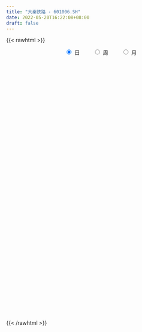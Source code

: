 ```yaml
---
title: "大秦铁路 - 601006.SH"
date: 2022-05-20T16:22:08+08:00
draft: false
---
```

{{< rawhtml >}}
    <div style="text-align: center">
        <label style="padding: 1rem;"><input style="margin-right: .5rem" type="radio" name="period" value="D" checked onclick="period_change(this)">日</label>
        <label style="padding: 1rem;"><input style="margin-right: .5rem" type="radio" name="period" value="W" onclick="period_change(this)">周</label>
        <label style="padding: 1rem;"><input style="margin-right: .5rem" type="radio" name="period" value="M" onclick="period_change(this)">月</label>
    </div>
    <div id="chart" style="height: 700px;"></div> 
    <script type="text/javascript">
        const D_v = [373998.58,294730.12,303720.17,340495.13,303080.95,172038.04,304262.52,236512.07,173345.92,240932.55,318325.24,281610.39,269860.1,190977.0,332696.1,273502.12,284465.45,414778.95,208524.27,225517.81,276089.3,332559.82,733245.67,1828641.03,656805.77,343213.69,219978.5,311610.96,339829.57,356245.25,229530.95,209426.25,340053.78,360901.43,237920.86,201464.3,295318.25,316504.81,295280.57,454200.78,529236.9300000001,570051.29,377929.76,384569.96,408528.27,388325.22,309144.93,255414.43,288403.42,171340.33,229281.63,206280.98,205330.98,367373.23,343525.07,348157.4,232213.25,190962.5,328180.68,228675.75,240879.3,220955.33,226702.36,243214.11,197584.82,263774.98,185609.42,126805.36,189595.13,288296.71,217669.28,285365.66,196817.08,175168.59,259144.62,188399.93,291565.46,242946.67,424074.59,384943.93,687010.4300000001,479445.52,384358.05,628788.4399999999,568659.5600000001,481052.79,850398.0,858956.83,475400.36,599230.64,486095.81,473013.36,376268.81,483477.53,449536.92,319644.67,385265.14,226994.55,383524.57,229253.02,495716.01,413367.31,278396.04,286836.69,254564.16,221239.12,402890.35,295977.08,482846.37,475220.56,448827.84,272690.14,274836.93,270860.26,314678.4,292154.78,297245.61,373046.24,139748.45,222371.42,222817.01,165717.21,264098.11,330127.83,289046.42,209406.43,180307.15,209599.01,148243.74,170352.03,159355.66,168987.28,158135.22,166613.21,181079.0,149863.85,195639.15,159293.78,154995.79,165574.29,249415.39,309388.18,557798.22,230293.43,386191.65,343773.78,426722.69,203338.72,169837.51,230382.4,215513.65,288111.44,411946.8,193145.81,112718.32,149387.96,112561.68,137931.06,177130.43,290953.29,191390.97,407918.05,433267.02,226855.46,365612.52,246811.19,354409.48,254080.06,212105.0,297828.44,196497.4,431216.66,397148.98,353744.97,642241.72,353940.46,386621.47,246012.66,336704.32,451942.86,771844.75,1625778.02,754430.3,1339739.26,799634.92,728331.64,596052.38,480592.74,525221.21,694060.64,376219.07,299832.68,722633.51,556045.37,387065.86,1123001.6699999999,348195.11,400641.72,486770.36,453681.08,373760.38,344086.03,621386.67,582855.34,397840.77,477562.38,892011.66,793541.42,617748.6800000001,716809.6,438426.78,380132.37,296483.71,314305.81,220852.41,454653.78,561868.9,362672.14,423501.54,333259.41,406383.11,334086.65,365689.12,670277.5699999999,417651.7,454257.86,539409.9,562898.34,359575.8,603586.29,474192.61,508916.7,487575.56,703329.21,468920.44,580768.11,702541.91,548368.96,528863.1899999999,418741.63,218613.73,397655.66,325958.27,302044.89,344398.0,209571.9,165333.38,326162.72,367490.21,304789.32]
const D_histogram = [0.0,-0.0011870085,-0.0024595764,0.0010281972,0.0002051946,-0.000315904,-0.0047615045,-0.0084682508,-0.0114919012,-0.0121349539,-0.0100311359,-0.0104412033,-0.010013996,-0.0090615722,-0.012544498,-0.0150479806,-0.0143980162,-0.0153274322,-0.0136148554,-0.0126663273,-0.0080821599,-0.0055765174,-0.0092339466,-0.0271926631,-0.0335771595,-0.0334829525,-0.0304372705,-0.0285930878,-0.0257593562,-0.0223952326,-0.0176369707,-0.0110335009,-0.0024074992,0.0023042137,0.0054909053,0.0105033162,0.0151927278,0.0182122271,0.0187982527,0.0219336069,0.0234913396,0.0200959895,0.0143665067,0.0087179928,0.0046728163,0.0043866917,0.0083761989,0.0077974186,0.0069205996,0.0058871664,0.0060726801,0.005722287,0.0056795004,0.0026279307,-0.0034318605,-0.0040317175,-0.0062741721,-0.0081379683,-0.0064572944,-0.0064574613,-0.0043055368,-0.0034604239,-0.0047471638,-0.0028245983,-0.000261202,0.0051227791,0.0068753219,0.0075205614,0.0086971526,0.0101252832,0.0109749548,0.0145833872,0.0158694992,0.0162346125,0.0140517899,0.0141834306,0.0163646809,0.0196789437,0.0209320588,0.0233325942,0.0313787038,0.0360882748,0.0345483722,0.0361133452,0.0388218694,0.0375494445,0.0414210775,0.042475952,0.0416132274,0.0299263198,0.0177430525,0.0052087269,-0.0024332003,-0.0002207525,0.0003946299,-0.007044099,-0.0108286873,-0.0127380325,-0.0158955946,-0.0170810545,-0.0137384807,-0.0096162636,-0.0077522637,-0.0105745987,-0.0104185949,-0.0109329644,-0.0073483919,-0.0039185492,0.0011579748,0.0044451412,0.0064283229,0.0036465192,0.0012065138,-0.0047231596,-0.0099657744,-0.0112893306,-0.0151667961,-0.0197689945,-0.0207100693,-0.0230889474,-0.0249153304,-0.0236901845,-0.0243916887,-0.0274847655,-0.0203648667,-0.01738132,-0.0120017326,-0.0130331253,-0.0116172573,-0.0099915912,-0.0070205216,-0.0071749861,-0.0067113178,-0.0065074023,-0.007738506,-0.0091487011,-0.0112145475,-0.0116429581,-0.0078051779,-0.0040295317,0.0020711353,0.006751846,0.0179399159,0.0223684604,0.0267443681,0.0193097563,0.023325386,0.0214906033,0.0160360964,0.0162203208,0.0167012829,0.0160286027,0.0184606323,0.0169254775,0.0148601972,0.0093461572,0.0064054912,0.0020264382,-0.0011146994,0.0005163283,0.0024990724,0.0071453373,0.0093721352,0.0093061879,0.0122526752,0.0149903822,0.0180577251,0.0173006653,0.0128704452,0.0044263346,-0.0022719793,-0.0017761568,0.001930514,0.0042600894,0.0087855814,0.0054957005,-0.0006182395,-0.0037130967,-0.0060213041,-0.0032344944,0.0077124693,0.0346698028,0.0420901863,0.0559255663,0.0588891168,0.0509197809,0.0402286926,0.0289385945,0.013331701,0.0104849398,0.0010832543,-0.0068311347,-0.0184882732,-0.0324762464,-0.0356306694,-0.0387682066,-0.0397277946,-0.0340760223,-0.0225844567,-0.015003497,-0.015342253,-0.0237830902,-0.0355291126,-0.034610151,-0.0327422559,-0.0366846458,-0.0592947709,-0.0559089975,-0.0579775641,-0.0440789259,-0.0373930705,-0.0265588319,-0.0212900025,-0.0152699038,-0.0116124109,-0.0025810754,0.0093509259,0.016072434,0.0255208874,0.0310196534,0.0375129373,0.0320783212,0.0315046633,0.0288306133,0.0293817819,0.0267531819,0.0164647944,0.0050680912,0.0012207199,0.0093239697,0.0097935378,0.0086224082,0.0122082511,0.0083490452,-0.0012696495,-0.0005894492,-0.0088046542,-0.0227827812,-0.0351210765,-0.0469810686,-0.0469634668,-0.0483295757,-0.0459139647,-0.0430645579,-0.0342508843,-0.0284646529,-0.024176234,-0.0216344951,-0.018995121,-0.0106460278]
const D_fast = [0.0,-0.0014837607,-0.0033712226,0.0003736003,-0.0003981037,-0.0009981782,-0.0066341549,-0.0124579638,-0.0183545895,-0.0220313807,-0.0224353467,-0.0254557149,-0.0275320067,-0.0288449759,-0.0354640262,-0.041729504,-0.0446790435,-0.0494403176,-0.0511314547,-0.0533495084,-0.0507858809,-0.0496743679,-0.0556402837,-0.080397166,-0.0951759523,-0.1034524834,-0.108016119,-0.1133202083,-0.1169263157,-0.1191610003,-0.1188119811,-0.1149668865,-0.1069427595,-0.1016549933,-0.0970955754,-0.0894573354,-0.0809697419,-0.0733971857,-0.0681115969,-0.0594928411,-0.0520622735,-0.0504336262,-0.0525714824,-0.056040498,-0.0589174705,-0.0581069221,-0.0520233652,-0.0506527908,-0.04979946,-0.0493611015,-0.0476574178,-0.0465772392,-0.0452001507,-0.0475947377,-0.0545124941,-0.0561202805,-0.059931278,-0.0638295664,-0.063763216,-0.0653777482,-0.0643022079,-0.064322201,-0.0667957318,-0.065579316,-0.0630812202,-0.0564165443,-0.052945171,-0.0504197911,-0.0470689118,-0.0431094603,-0.0395160501,-0.0322617709,-0.0270082841,-0.0225845176,-0.0212543928,-0.0175768944,-0.0113044739,-0.0030704751,0.0034156546,0.0116493386,0.0275401242,0.0412717639,0.0483689543,0.0589622636,0.0713762551,0.0794911914,0.0937180937,0.1053919563,0.1149325385,0.1107272108,0.1029797067,0.0917475629,0.0834973355,0.0856545952,0.0863686351,0.0771688814,0.0706771213,0.065583268,0.0584518072,0.0529960837,0.0529040373,0.0546221886,0.0545481226,0.0490821378,0.046633493,0.0433858824,0.0451333569,0.0475835623,0.05294958,0.0573480317,0.060938294,0.0590681202,0.0569297433,0.04981928,0.0420852215,0.0379393327,0.0302701682,0.0207257211,0.014607129,0.0064560141,-0.0015992015,-0.0062966017,-0.0130960281,-0.0230602963,-0.0210316141,-0.0223933975,-0.0200142431,-0.0243039172,-0.0257923636,-0.0266645953,-0.025448656,-0.0273968671,-0.0286110282,-0.0300339633,-0.0331996935,-0.0368970639,-0.0417665472,-0.0451056973,-0.0432192116,-0.0404509482,-0.0338324975,-0.0274638253,-0.0117907764,-0.0017701167,0.0092918829,0.0066847102,0.0165316864,0.0200695546,0.0186240717,0.0228633764,0.0275196592,0.0308541297,0.0379013173,0.040597532,0.0422473009,0.0390698002,0.0377305071,0.0338580636,0.0304382511,0.0321983609,0.0348058731,0.0412384723,0.045808304,0.0480689037,0.0540785598,0.0605638623,0.0681456366,0.071713743,0.0705011342,0.0631636072,0.0558972985,0.0559490818,0.0601383811,0.0635329788,0.0702548662,0.0683389105,0.0620704106,0.0580472792,0.0542337458,0.0562119319,0.0690870129,0.104711797,0.1226547271,0.1504714988,0.1681573285,0.1729179377,0.1722840226,0.1682285732,0.1559546048,0.1557290786,0.1465982067,0.1369760341,0.1206968272,0.0985897925,0.0865277021,0.0736981133,0.0628065766,0.0599393433,0.0657847948,0.0696148802,0.065440561,0.0510539513,0.0304256507,0.0226920745,0.0163744057,0.0032608543,-0.0341729635,-0.0447644395,-0.0613273971,-0.0584484904,-0.0611109026,-0.056916372,-0.0569700432,-0.0547674205,-0.0540130303,-0.0456269636,-0.0313572309,-0.0206176143,-0.004788939,0.0084647404,0.0243362585,0.0269212228,0.0342237307,0.038757334,0.0466539481,0.0507136436,0.0445414546,0.0344117743,0.0308695829,0.0413038252,0.0442217777,0.0452062501,0.0518441559,0.0500722113,0.0401361042,0.0406689421,0.0302525737,0.0105787514,-0.0105398131,-0.0341450723,-0.0458683372,-0.0593168401,-0.0683797203,-0.0762964529,-0.0760455004,-0.0773754322,-0.0791310718,-0.0819979567,-0.0841073628,-0.0784197765]
const D_slow = [0.0,-0.0002967521,-0.0009116462,-0.0006545969,-0.0006032983,-0.0006822743,-0.0018726504,-0.0039897131,-0.0068626884,-0.0098964268,-0.0124042108,-0.0150145116,-0.0175180106,-0.0197834037,-0.0229195282,-0.0266815233,-0.0302810274,-0.0341128854,-0.0375165993,-0.0406831811,-0.0427037211,-0.0440978504,-0.0464063371,-0.0532045029,-0.0615987927,-0.0699695309,-0.0775788485,-0.0847271205,-0.0911669595,-0.0967657677,-0.1011750104,-0.1039333856,-0.1045352604,-0.103959207,-0.1025864806,-0.0999606516,-0.0961624696,-0.0916094129,-0.0869098497,-0.081426448,-0.0755536131,-0.0705296157,-0.066937989,-0.0647584908,-0.0635902868,-0.0624936138,-0.0603995641,-0.0584502095,-0.0567200596,-0.0552482679,-0.0537300979,-0.0522995262,-0.0508796511,-0.0502226684,-0.0510806335,-0.0520885629,-0.0536571059,-0.055691598,-0.0573059216,-0.0589202869,-0.0599966711,-0.0608617771,-0.0620485681,-0.0627547176,-0.0628200181,-0.0615393234,-0.0598204929,-0.0579403525,-0.0557660644,-0.0532347436,-0.0504910049,-0.0468451581,-0.0428777833,-0.0388191302,-0.0353061827,-0.031760325,-0.0276691548,-0.0227494189,-0.0175164042,-0.0116832556,-0.0038385797,0.005183489,0.0138205821,0.0228489184,0.0325543858,0.0419417469,0.0522970162,0.0629160042,0.0733193111,0.0808008911,0.0852366542,0.0865388359,0.0859305358,0.0858753477,0.0859740052,0.0842129804,0.0815058086,0.0783213005,0.0743474018,0.0700771382,0.066642518,0.0642384521,0.0623003862,0.0596567365,0.0570520878,0.0543188467,0.0524817488,0.0515021115,0.0517916052,0.0529028905,0.0545099712,0.055421601,0.0557232295,0.0545424396,0.0520509959,0.0492286633,0.0454369643,0.0404947156,0.0353171983,0.0295449615,0.0233161289,0.0173935828,0.0112956606,0.0044244692,-0.0006667475,-0.0050120775,-0.0080125106,-0.0112707919,-0.0141751063,-0.0166730041,-0.0184281344,-0.020221881,-0.0218997104,-0.023526561,-0.0254611875,-0.0277483628,-0.0305519997,-0.0334627392,-0.0354140337,-0.0364214166,-0.0359036328,-0.0342156713,-0.0297306923,-0.0241385772,-0.0174524852,-0.0126250461,-0.0067936996,-0.0014210488,0.0025879753,0.0066430556,0.0108183763,0.014825527,0.019440685,0.0236720544,0.0273871037,0.029723643,0.0313250158,0.0318316254,0.0315529505,0.0316820326,0.0323068007,0.034093135,0.0364361688,0.0387627158,0.0418258846,0.0455734801,0.0500879114,0.0544130777,0.057630689,0.0587372727,0.0581692778,0.0577252386,0.0582078671,0.0592728895,0.0614692848,0.0628432099,0.0626886501,0.0617603759,0.0602550499,0.0594464263,0.0613745436,0.0700419943,0.0805645408,0.0945459324,0.1092682116,0.1219981569,0.13205533,0.1392899786,0.1426229039,0.1452441388,0.1455149524,0.1438071687,0.1391851004,0.1310660388,0.1221583715,0.1124663198,0.1025343712,0.0940153656,0.0883692515,0.0846183772,0.080782814,0.0748370414,0.0659547633,0.0573022255,0.0491166616,0.0399455001,0.0251218074,0.011144558,-0.003349833,-0.0143695645,-0.0237178321,-0.0303575401,-0.0356800407,-0.0394975167,-0.0424006194,-0.0430458882,-0.0407081568,-0.0366900483,-0.0303098264,-0.0225549131,-0.0131766787,-0.0051570984,0.0027190674,0.0099267207,0.0172721662,0.0239604617,0.0280766603,0.0293436831,0.029648863,0.0319798555,0.0344282399,0.036583842,0.0396359047,0.041723166,0.0414057537,0.0412583914,0.0390572278,0.0333615325,0.0245812634,0.0128359963,0.0010951296,-0.0109872644,-0.0224657555,-0.033231895,-0.0417946161,-0.0489107793,-0.0549548378,-0.0603634616,-0.0651122418,-0.0677737488]
const D_data = [['2021-05-11', 6.5117, 6.5396, 6.4839, 6.5489],['2021-05-12', 6.5303, 6.521, 6.4746, 6.5489],['2021-05-13', 6.5117, 6.5117, 6.4839, 6.5396],['2021-05-14', 6.5303, 6.5767, 6.4932, 6.5952],['2021-05-17', 6.5767, 6.5303, 6.521, 6.586],['2021-05-18', 6.5396, 6.5303, 6.5117, 6.5767],['2021-05-19', 6.5303, 6.4654, 6.4375, 6.5303],['2021-05-20', 6.4654, 6.4468, 6.4004, 6.4839],['2021-05-21', 6.4561, 6.4283, 6.419, 6.4932],['2021-05-24', 6.4283, 6.4375, 6.4004, 6.4654],['2021-05-25', 6.4375, 6.4654, 6.4004, 6.4654],['2021-05-26', 6.4654, 6.4283, 6.4004, 6.4746],['2021-05-27', 6.4283, 6.4283, 6.4097, 6.4561],['2021-05-28', 6.4283, 6.4283, 6.4097, 6.4468],['2021-05-31', 6.419, 6.3541, 6.3262, 6.4283],['2021-06-01', 6.3355, 6.3355, 6.317, 6.3448],['2021-06-02', 6.3355, 6.3541, 6.3262, 6.3726],['2021-06-03', 6.3541, 6.317, 6.3077, 6.3819],['2021-06-04', 6.317, 6.3355, 6.3077, 6.3541],['2021-06-07', 6.3448, 6.317, 6.2984, 6.3448],['2021-06-08', 6.317, 6.3633, 6.3077, 6.3726],['2021-06-09', 6.3448, 6.3448, 6.3262, 6.3633],['2021-06-10', 6.3355, 6.252, 6.252, 6.3726],['2021-06-11', 6.2149, 5.9923, 5.9923, 6.2613],['2021-06-15', 6.0479, 6.0387, 6.0294, 6.0943],['2021-06-16', 6.0572, 6.0665, 6.0201, 6.0758],['2021-06-17', 6.0665, 6.0758, 6.0572, 6.1036],['2021-06-18', 6.0758, 6.0387, 6.0387, 6.0943],['2021-06-21', 6.0572, 6.0294, 5.9923, 6.0572],['2021-06-22', 6.0294, 6.0201, 6.0108, 6.0572],['2021-06-23', 6.0294, 6.0294, 6.0016, 6.0387],['2021-06-24', 6.0387, 6.0572, 6.0294, 6.0572],['2021-06-25', 6.0665, 6.1036, 6.0572, 6.1036],['2021-06-28', 6.1036, 6.0758, 6.0758, 6.1222],['2021-06-29', 6.0851, 6.0665, 6.0479, 6.0943],['2021-06-30', 6.0758, 6.1036, 6.0758, 6.1129],['2021-07-01', 6.1222, 6.1222, 6.0943, 6.1407],['2021-07-02', 6.1222, 6.1222, 6.1036, 6.1407],['2021-07-05', 6.1222, 6.1036, 6.0851, 6.1314],['2021-07-06', 6.1036, 6.15, 6.0851, 6.1593],['2021-07-07', 6.1593, 6.15, 6.1314, 6.1778],['2021-07-08', 6.16, 6.09, 6.08, 6.17],['2021-07-09', 6.09, 6.04, 6.02, 6.12],['2021-07-12', 6.07, 6.01, 6.0, 6.1],['2021-07-13', 6.02, 6.0, 5.99, 6.03],['2021-07-14', 6.01, 6.03, 5.99, 6.07],['2021-07-15', 6.03, 6.09, 6.01, 6.1],['2021-07-16', 6.09, 6.04, 6.03, 6.09],['2021-07-19', 6.04, 6.03, 6.01, 6.07],['2021-07-20', 6.02, 6.02, 6.01, 6.04],['2021-07-21', 6.02, 6.03, 6.01, 6.05],['2021-07-22', 6.02, 6.02, 6.01, 6.03],['2021-07-23', 6.02, 6.02, 6.01, 6.03],['2021-07-26', 6.02, 5.97, 5.95, 6.03],['2021-07-27', 5.97, 5.9, 5.9, 5.99],['2021-07-28', 5.9, 5.94, 5.87, 5.97],['2021-07-29', 5.94, 5.9, 5.88, 5.98],['2021-07-30', 5.9, 5.88, 5.85, 5.91],['2021-08-02', 5.88, 5.91, 5.81, 5.92],['2021-08-03', 5.9, 5.88, 5.86, 5.9],['2021-08-04', 5.88, 5.9, 5.85, 5.9],['2021-08-05', 5.88, 5.88, 5.86, 5.91],['2021-08-06', 5.88, 5.84, 5.82, 5.88],['2021-08-09', 5.81, 5.87, 5.8, 5.89],['2021-08-10', 5.86, 5.88, 5.83, 5.88],['2021-08-11', 5.87, 5.93, 5.86, 5.94],['2021-08-12', 5.94, 5.9, 5.89, 5.94],['2021-08-13', 5.9, 5.89, 5.88, 5.91],['2021-08-16', 5.89, 5.9, 5.88, 5.91],['2021-08-17', 5.9, 5.91, 5.89, 5.96],['2021-08-18', 5.9, 5.91, 5.89, 5.94],['2021-08-19', 5.91, 5.96, 5.9, 5.99],['2021-08-20', 5.96, 5.95, 5.93, 5.99],['2021-08-23', 5.95, 5.95, 5.93, 5.97],['2021-08-24', 5.96, 5.92, 5.92, 5.97],['2021-08-25', 5.93, 5.95, 5.92, 5.97],['2021-08-26', 5.95, 5.99, 5.94, 6.02],['2021-08-27', 6.02, 6.03, 6.0, 6.04],['2021-08-30', 6.03, 6.03, 6.0, 6.07],['2021-08-31', 6.02, 6.07, 6.01, 6.1],['2021-09-01', 6.08, 6.19, 6.07, 6.25],['2021-09-02', 6.2, 6.21, 6.12, 6.22],['2021-09-03', 6.21, 6.17, 6.15, 6.23],['2021-09-06', 6.17, 6.24, 6.16, 6.32],['2021-09-07', 6.24, 6.3, 6.22, 6.33],['2021-09-08', 6.31, 6.29, 6.26, 6.32],['2021-09-09', 6.29, 6.4, 6.27, 6.48],['2021-09-10', 6.39, 6.42, 6.37, 6.5],['2021-09-13', 6.41, 6.44, 6.39, 6.47],['2021-09-14', 6.48, 6.31, 6.27, 6.48],['2021-09-15', 6.28, 6.27, 6.23, 6.31],['2021-09-16', 6.27, 6.22, 6.21, 6.34],['2021-09-17', 6.25, 6.24, 6.2, 6.29],['2021-09-22', 6.19, 6.36, 6.17, 6.37],['2021-09-23', 6.35, 6.36, 6.32, 6.44],['2021-09-24', 6.33, 6.25, 6.24, 6.38],['2021-09-27', 6.26, 6.27, 6.22, 6.35],['2021-09-28', 6.24, 6.28, 6.24, 6.32],['2021-09-29', 6.26, 6.25, 6.21, 6.3],['2021-09-30', 6.25, 6.26, 6.24, 6.29],['2021-10-08', 6.29, 6.32, 6.29, 6.37],['2021-10-11', 6.3, 6.35, 6.3, 6.37],['2021-10-12', 6.34, 6.34, 6.29, 6.37],['2021-10-13', 6.33, 6.28, 6.23, 6.33],['2021-10-14', 6.26, 6.31, 6.25, 6.32],['2021-10-15', 6.3, 6.3, 6.23, 6.32],['2021-10-18', 6.3, 6.36, 6.27, 6.38],['2021-10-19', 6.35, 6.38, 6.34, 6.38],['2021-10-20', 6.38, 6.43, 6.36, 6.46],['2021-10-21', 6.42, 6.44, 6.41, 6.48],['2021-10-22', 6.46, 6.45, 6.42, 6.49],['2021-10-25', 6.46, 6.4, 6.34, 6.47],['2021-10-26', 6.39, 6.4, 6.36, 6.45],['2021-10-27', 6.4, 6.34, 6.33, 6.4],['2021-10-28', 6.33, 6.32, 6.29, 6.37],['2021-10-29', 6.3, 6.35, 6.27, 6.35],['2021-11-01', 6.34, 6.3, 6.3, 6.36],['2021-11-02', 6.3, 6.26, 6.24, 6.32],['2021-11-03', 6.25, 6.28, 6.24, 6.3],['2021-11-04', 6.28, 6.24, 6.24, 6.29],['2021-11-05', 6.24, 6.22, 6.22, 6.26],['2021-11-08', 6.24, 6.24, 6.21, 6.26],['2021-11-09', 6.23, 6.2, 6.19, 6.25],['2021-11-10', 6.19, 6.14, 6.11, 6.21],['2021-11-11', 6.14, 6.26, 6.13, 6.29],['2021-11-12', 6.25, 6.22, 6.2, 6.27],['2021-11-15', 6.21, 6.26, 6.16, 6.27],['2021-11-16', 6.23, 6.18, 6.16, 6.26],['2021-11-17', 6.18, 6.2, 6.16, 6.21],['2021-11-18', 6.19, 6.2, 6.18, 6.23],['2021-11-19', 6.2, 6.22, 6.17, 6.23],['2021-11-22', 6.2, 6.18, 6.18, 6.21],['2021-11-23', 6.18, 6.18, 6.17, 6.2],['2021-11-24', 6.18, 6.17, 6.15, 6.19],['2021-11-25', 6.17, 6.14, 6.12, 6.18],['2021-11-26', 6.14, 6.12, 6.11, 6.15],['2021-11-29', 6.09, 6.09, 6.07, 6.11],['2021-11-30', 6.07, 6.09, 6.07, 6.1],['2021-12-01', 6.09, 6.14, 6.08, 6.15],['2021-12-02', 6.13, 6.15, 6.11, 6.18],['2021-12-03', 6.17, 6.2, 6.15, 6.21],['2021-12-06', 6.21, 6.21, 6.19, 6.26],['2021-12-07', 6.23, 6.34, 6.22, 6.35],['2021-12-08', 6.34, 6.31, 6.28, 6.34],['2021-12-09', 6.29, 6.35, 6.29, 6.36],['2021-12-10', 6.35, 6.21, 6.21, 6.36],['2021-12-13', 6.29, 6.36, 6.27, 6.39],['2021-12-14', 6.34, 6.31, 6.3, 6.35],['2021-12-15', 6.32, 6.26, 6.26, 6.33],['2021-12-16', 6.29, 6.33, 6.27, 6.36],['2021-12-17', 6.33, 6.35, 6.31, 6.36],['2021-12-20', 6.33, 6.35, 6.32, 6.39],['2021-12-21', 6.34, 6.41, 6.33, 6.44],['2021-12-22', 6.41, 6.38, 6.36, 6.43],['2021-12-23', 6.38, 6.38, 6.35, 6.4],['2021-12-24', 6.37, 6.33, 6.31, 6.38],['2021-12-27', 6.32, 6.35, 6.32, 6.37],['2021-12-28', 6.35, 6.32, 6.32, 6.36],['2021-12-29', 6.32, 6.32, 6.3, 6.37],['2021-12-30', 6.33, 6.38, 6.32, 6.42],['2021-12-31', 6.38, 6.4, 6.35, 6.42],['2022-01-04', 6.4, 6.46, 6.38, 6.47],['2022-01-05', 6.46, 6.46, 6.43, 6.53],['2022-01-06', 6.45, 6.45, 6.43, 6.49],['2022-01-07', 6.45, 6.51, 6.44, 6.55],['2022-01-10', 6.54, 6.54, 6.51, 6.55],['2022-01-11', 6.55, 6.58, 6.51, 6.61],['2022-01-12', 6.57, 6.56, 6.52, 6.59],['2022-01-13', 6.56, 6.52, 6.51, 6.62],['2022-01-14', 6.54, 6.45, 6.44, 6.55],['2022-01-17', 6.45, 6.44, 6.43, 6.49],['2022-01-18', 6.46, 6.52, 6.44, 6.54],['2022-01-19', 6.52, 6.58, 6.51, 6.63],['2022-01-20', 6.61, 6.59, 6.55, 6.61],['2022-01-21', 6.59, 6.65, 6.53, 6.69],['2022-01-24', 6.63, 6.57, 6.5, 6.65],['2022-01-25', 6.55, 6.52, 6.51, 6.6],['2022-01-26', 6.54, 6.54, 6.48, 6.59],['2022-01-27', 6.56, 6.54, 6.52, 6.6],['2022-01-28', 6.55, 6.61, 6.54, 6.67],['2022-02-07', 6.62, 6.76, 6.62, 6.8],['2022-02-08', 6.75, 7.09, 6.73, 7.1],['2022-02-09', 7.1, 6.98, 6.96, 7.13],['2022-02-10', 6.95, 7.17, 6.91, 7.24],['2022-02-11', 7.15, 7.14, 7.1, 7.25],['2022-02-14', 7.1, 7.05, 6.95, 7.16],['2022-02-15', 7.02, 7.02, 6.98, 7.08],['2022-02-16', 7.03, 7.0, 6.94, 7.09],['2022-02-17', 7.0, 6.91, 6.88, 7.02],['2022-02-18', 6.91, 7.05, 6.87, 7.06],['2022-02-21', 7.05, 6.96, 6.93, 7.05],['2022-02-22', 6.94, 6.95, 6.89, 6.96],['2022-02-23', 6.98, 6.86, 6.78, 6.98],['2022-02-24', 6.84, 6.76, 6.72, 6.87],['2022-02-25', 6.79, 6.84, 6.78, 6.87],['2022-02-28', 6.84, 6.81, 6.74, 6.86],['2022-03-01', 6.79, 6.81, 6.75, 6.82],['2022-03-02', 6.79, 6.89, 6.77, 6.92],['2022-03-03', 6.91, 7.0, 6.87, 7.02],['2022-03-04', 6.95, 7.0, 6.9, 7.03],['2022-03-07', 6.95, 6.92, 6.89, 7.04],['2022-03-08', 6.92, 6.79, 6.75, 6.93],['2022-03-09', 6.81, 6.68, 6.48, 6.85],['2022-03-10', 6.78, 6.79, 6.71, 6.9],['2022-03-11', 6.76, 6.79, 6.61, 6.83],['2022-03-14', 6.72, 6.69, 6.66, 6.89],['2022-03-15', 6.66, 6.35, 6.31, 6.67],['2022-03-16', 6.41, 6.58, 6.28, 6.65],['2022-03-17', 6.59, 6.47, 6.46, 6.63],['2022-03-18', 6.47, 6.66, 6.45, 6.66],['2022-03-21', 6.6, 6.59, 6.51, 6.63],['2022-03-22', 6.66, 6.66, 6.61, 6.75],['2022-03-23', 6.62, 6.61, 6.55, 6.66],['2022-03-24', 6.6, 6.63, 6.57, 6.69],['2022-03-25', 6.6, 6.61, 6.59, 6.67],['2022-03-28', 6.59, 6.7, 6.52, 6.71],['2022-03-29', 6.68, 6.79, 6.64, 6.84],['2022-03-30', 6.78, 6.78, 6.75, 6.85],['2022-03-31', 6.79, 6.87, 6.77, 6.89],['2022-04-01', 6.84, 6.88, 6.82, 6.92],['2022-04-06', 6.87, 6.95, 6.87, 6.95],['2022-04-07', 6.94, 6.83, 6.82, 6.97],['2022-04-08', 6.83, 6.9, 6.8, 6.92],['2022-04-11', 6.9, 6.89, 6.84, 6.99],['2022-04-12', 6.85, 6.95, 6.81, 6.97],['2022-04-13', 6.91, 6.93, 6.9, 7.01],['2022-04-14', 6.91, 6.82, 6.79, 6.93],['2022-04-15', 6.76, 6.76, 6.72, 6.83],['2022-04-18', 6.78, 6.82, 6.69, 6.87],['2022-04-19', 6.8, 6.99, 6.78, 7.0],['2022-04-20', 7.02, 6.93, 6.91, 7.06],['2022-04-21', 6.93, 6.92, 6.88, 7.0],['2022-04-22', 6.9, 7.0, 6.87, 7.04],['2022-04-25', 6.98, 6.92, 6.91, 7.08],['2022-04-26', 6.88, 6.82, 6.8, 6.99],['2022-04-27', 6.79, 6.93, 6.74, 6.93],['2022-04-28', 6.82, 6.8, 6.59, 6.87],['2022-04-29', 6.75, 6.66, 6.65, 6.78],['2022-05-05', 6.69, 6.59, 6.58, 6.73],['2022-05-06', 6.55, 6.5, 6.45, 6.58],['2022-05-09', 6.5, 6.58, 6.46, 6.59],['2022-05-10', 6.53, 6.52, 6.46, 6.58],['2022-05-11', 6.52, 6.53, 6.51, 6.57],['2022-05-12', 6.51, 6.51, 6.49, 6.54],['2022-05-13', 6.53, 6.58, 6.51, 6.59],['2022-05-16', 6.57, 6.55, 6.52, 6.59],['2022-05-17', 6.55, 6.53, 6.53, 6.58],['2022-05-18', 6.55, 6.5, 6.48, 6.56],['2022-05-19', 6.46, 6.49, 6.44, 6.51],['2022-05-20', 6.48, 6.57, 6.48, 6.59]]
const W_v = [2061168.23,1882994.1200000001,2995791.9500000002,2234974.21,1990099.0000000002,2149279.0699999998,2492350.2200000002,2068751.5600000001,3091172.4399999999,1721349.8900000001,1709390.9299999999,1551376.8300000001,1534767.0999999999,1848461.4399999999,2022680.5599999998,3368576.8400000003,2762539.02,1899257.0800000001,2533772.4900000002,4738811.29,2291450.8900000001,2308602.71,1466249.6499999999,1468291.1299999999,2070027.9099999999,3405630.73,5022533.5199999996,5375426.9499999993,5140000.0999999996,4327450.9900000002,5237237.0800000001,1186273.1699999999,696976.76,1552061.2200000002,1612055.46,1246116.48,1763907.5499999998,2009048.0800000001,937014.1199999999,2317727.1200000001,1650310.98,1394249.4999999998,1485805.4300000002,1657332.0299999998,1995520.1099999999,1590729.21,1668838.1699999999,1683409.75,2599214.23,2171322.6299999999,2464102.8900000001,1805855.46,1316920.2400000002,1335284.3399999999,1503206.0800000001,1611720.95,1358664.1899999999,1322389.3999999999,1207967.8599999999,2037471.8500000001,1564590.3399999999,1651021.9399999999,2834828.3400000003,1858682.8799999999,1781431.3599999999,1557234.28,1815011.4399999999,1852504.9900000002,1035418.6399999999,1067014.21,960099.39,1114964.6000000001,1355860.51,989593.7000000001,1395346.3400000001,1275359.79,638902.7,1465098.4700000002,1070611.0,1201301.49,1222531.54,1551420.9199999999,1657087.51,2383639.5699999998,3248538.9299999997,2349233.0,2414428.2599999998,1979080.0800000001,2368170.5,2615205.0,1949847.54,2118738.0499999998,845539.8200000001,2198165.7200000002,1423240.4000000001,1137992.78,1677000.0700000001,1359725.9900000002,2046864.3499999999,2313744.0899999999,2407651.4699999997,1881720.1200000001,1463531.3200000001,1076973.5,1091118.02,915893.9199999999,1468672.1100000001,1043631.4199999999,992258.95,1260681.54,1333411.3199999998,1001790.52,1168703.1600000001,922092.6100000001,129227.22,589395.26,909460.79,884303.1499999999,1236470.9099999999,1117504.21,772401.8899999999,1100538.03,1385855.8200000001,784705.48,1003100.9199999999,1412012.49,755884.58,944312.75,1406200.0700000001,1226213.1099999999,1215886.0,2377352.9399999999,1558146.7199999997,1317673.02,2105853.7800000003,1885610.5700000003,1908320.4200000002,1711786.22,1187388.6699999999,945921.3300000001,653101.77,708071.0599999999,764056.59,1526064.3,1227649.3499999999,1469237.0900000001,1486775.26,1201209.8700000001,1058474.8299999998,1149943.98,1061165.76,633113.74,2151352.1600000001,3436134.0599999996,2659972.3799999999,2521143.6800000002,1368234.28,1918554.8700000001,1972388.8999999999,1538709.49,1052804.72,1332707.0600000001,1420355.7399999998,1401072.1399999999,1076093.23,472191.04,234835.32,1007977.52,836629.8400000001,809527.53,1103820.4299999999,1229275.6699999999,1682533.1800000002,2557368.3800000004,2286461.1799999997,2402264.3399999999,1624235.4399999999,1338525.6899999999,1057278.3799999999,2085094.5600000001,2459187.6000000001,1532930.3100000001,1484172.77,1164914.3999999999,740538.41,751816.8400000001,2347149.23,2408818.9500000002,3399989.6300000004,2204625.7400000002,1485867.7000000002,1477351.1700000002,946836.3100000001,1002287.8799999999,1029561.6000000001,1669433.75,947963.11,1900549.48,1189239.5,1301705.28,1513966.8899999999,3396053.6299999999,1531608.9199999999,1475085.8,1412109.6500000001,2226699.3300000001,1745982.8099999998,1100637.3400000001,1482231.4500000002,1245393.4199999999,1016988.6899999999,1177743.8600000001,1157225.2699999998,2359832.52,3387855.6200000001,2410008.98,1252659.1199999999,1225037.28,495716.01,1454403.3199999998,2105762.1999999997,1425220.51,1255228.73,1258395.9999999998,867857.5900000001,824678.5599999999,924918.4,1827445.26,1245794.97,1155310.3300000001,909967.4299999999,1433653.05,1365234.1699999999,2020849.7299999997,1775221.77,5291427.25,3024258.6099999999,2341796.4899999998,2812289.9399999999,2319929.1899999999,3497673.7400000002,1650201.0800000001,2135955.77,1106158.8799999999,2644495.3699999996,2433846.96,3003928.6299999999,947604.8199999999,1588670.55,1373347.53]
const W_histogram = [0.0,0.0088834188,0.0149546168,0.0045965204,-0.002201499,-0.0118376333,0.008869223,0.0134356702,0.017979607,0.0069203972,-0.0000167017,-0.0045042268,-0.0121503843,-0.0055465404,0.0086662118,0.0170106797,0.0049081696,-0.0030942137,0.0012810299,0.0033094607,-0.0036561529,-0.0025540671,-0.0112593354,-0.0103261805,-0.0009074873,0.0217365065,0.0514269032,0.0749704162,0.1006717315,0.0871370209,0.0436049411,0.0110995423,0.002979014,-0.0161016681,-0.0340971876,-0.0464411656,-0.0668386443,-0.0959953983,-0.1195138616,-0.1286118841,-0.1338300486,-0.1123359424,-0.0710258911,-0.0355855158,-0.019430164,-0.0201088279,-0.0154624461,-0.0007753048,0.0342491127,0.0593720834,0.0456809269,0.0365275043,0.0540678208,0.0680044521,0.0704621994,0.0659590725,0.0743775924,0.0631809538,0.06723622,0.0460811534,0.0090884658,-0.0307049109,-0.0482018477,-0.0475632805,-0.0756304914,-0.0804218337,-0.0660225513,-0.0459301388,-0.0378194575,-0.0333839951,-0.0413130156,-0.0455373119,-0.0340763768,-0.0221780321,-0.0116125562,0.0095750681,0.0180424655,0.0248295095,0.0395321577,0.0531277929,0.0709266054,0.0662825107,0.0732102272,0.0826936142,0.0618161985,0.0447522156,0.0350446165,0.0178622271,0.0156235764,0.0071977885,0.004177203,-0.0104250873,-0.005434195,-0.0186423479,-0.0268807175,-0.0304771415,-0.0235989674,-0.0172461142,-0.0073425664,0.0136652594,0.0153117887,0.0163995979,0.0016053165,-0.0113503593,-0.0158243314,-0.0191277185,-0.0330571649,-0.0451257152,-0.0359875446,-0.0299535157,-0.0167319496,-0.0106880277,-0.0133027368,-0.018413816,-0.0214739168,-0.0197270084,-0.0133608961,-0.0115759317,-0.004452378,0.0017930509,-0.0005653317,0.0105581319,0.0218026437,0.025317154,0.0292585559,0.0464236259,0.04827357,0.0502345525,0.045436329,0.0304804786,0.0065668087,-0.0272366681,-0.051071325,-0.0568130044,-0.0761514006,-0.0730473185,-0.0795812194,-0.0932849992,-0.0929125277,-0.0906854357,-0.0772886959,-0.0656879291,-0.055664877,-0.0244314245,-0.0145620241,-0.007539686,-0.0098194929,-0.0056624563,0.0067402386,0.0148196375,0.0313084899,0.0383542601,0.0497395069,0.06460226,0.0540871639,0.0387384531,0.0311468655,0.0240089953,0.0299066451,0.0299786888,0.0298818952,0.0242810882,0.0202103868,0.0166789326,0.0041556551,-0.0015183271,-0.0002307682,0.0047660572,0.0082603304,0.0052820557,0.0072744193,0.0075196073,0.0172972576,0.0372393385,0.0482098209,0.0481304561,0.0357037111,0.0178756713,0.005845952,0.0022095677,0.0069806921,-0.0004114922,-0.0114843105,-0.0153804113,-0.0086167103,-0.0014288564,-0.0002709735,0.0142206933,0.0309424719,0.0356896347,0.0397040483,0.0405906179,0.0387842215,0.0364768501,0.0232421273,0.0209661165,0.0208950696,0.0286715534,0.0219526303,0.015920991,0.0046777499,-0.0252332375,-0.0403559498,-0.0441442939,-0.0434840286,-0.0464037848,-0.0460627951,-0.0448672751,-0.0507546814,-0.0542754544,-0.0502610084,-0.0409813453,-0.0275182433,-0.0082470215,0.0206931276,0.0266877234,0.0300507737,0.0315196338,0.0348432956,0.0339704514,0.0412846518,0.0372983985,0.0244386654,0.0149319311,0.0079911173,-0.0033775581,-0.0054306889,-0.0059922472,0.0027204749,0.0065723743,0.0129042912,0.0229820006,0.0239778265,0.0357670432,0.0383055782,0.0712016533,0.0816715451,0.0696920251,0.0677233283,0.0483655332,0.0241185339,0.0031285861,0.0056949444,0.0069240106,-0.0029761492,0.0049245859,-0.0134570615,-0.03583055,-0.0441352875,-0.0488296529]
const W_fast = [0.0,0.0111042735,0.0209141257,0.0117051595,0.0043567653,-0.0082387773,0.0146853848,0.0226107495,0.031649588,0.0223204776,0.0153792033,0.0097656214,-0.0009181322,0.0042990766,0.0206783818,0.0332755197,0.022400052,0.0136241151,0.0183196163,0.0211754122,0.0132957604,0.0137593294,0.0022392273,0.000590837,0.0097826584,0.0378607788,0.0804079013,0.1226940183,0.1735632665,0.1818128112,0.1491819666,0.1194514534,0.1120756786,0.0889695796,0.0624497631,0.0384954937,0.0013883539,-0.0517672497,-0.1051641784,-0.1464151718,-0.1850908485,-0.1916807279,-0.1681271494,-0.1415831531,-0.1302853423,-0.1359912131,-0.1352104428,-0.1207171277,-0.0771304321,-0.0371644406,-0.0394353653,-0.0394569118,-0.0083996401,0.0225381042,0.0426114013,0.0545980426,0.0816109605,0.0862095605,0.1070738817,0.0974391034,0.0627185323,0.0152489278,-0.014298471,-0.0255507238,-0.0725255576,-0.0974223583,-0.0995287138,-0.090918836,-0.0922630191,-0.0961735555,-0.1144308298,-0.130039454,-0.1270976132,-0.1207437765,-0.1130814397,-0.0895000483,-0.0765220346,-0.0635276132,-0.0389419256,-0.0120643422,0.0234661217,0.0353926547,0.060622928,0.0907797185,0.0853563524,0.0794804234,0.0785339785,0.0658171458,0.0674843892,0.0608580484,0.0588817638,0.0416732016,0.0453055451,0.0274368052,0.0124782562,0.0012625468,0.0022409791,0.0042823038,0.01235021,0.0367743506,0.0422488272,0.0474365358,0.0330435835,0.017250318,0.0088202629,0.0007349462,-0.0214587914,-0.0448087705,-0.0446674861,-0.0461218361,-0.0370832574,-0.0337113425,-0.0396517357,-0.049366269,-0.057794849,-0.0609796926,-0.0579538043,-0.0590628229,-0.0530523636,-0.0463586721,-0.0488583875,-0.035095391,-0.0184002183,-0.0085564195,0.0026996214,0.0314705979,0.0453889345,0.059908555,0.0664694138,0.0591336831,0.0368617154,-0.0037509285,-0.0403534167,-0.0602983471,-0.0986745935,-0.113832341,-0.1402615467,-0.1772865763,-0.2001422368,-0.2205865037,-0.2265119378,-0.2313331533,-0.2352263204,-0.210100724,-0.2038718297,-0.198734413,-0.2034690933,-0.2007276707,-0.1866399161,-0.1748556079,-0.1505396329,-0.1339052978,-0.1100851743,-0.0790718561,-0.0760651612,-0.0817292588,-0.0815341301,-0.0826697514,-0.0692954404,-0.0617287245,-0.0543550442,-0.0538855791,-0.0529036839,-0.052265405,-0.0637497687,-0.0698033326,-0.0685734658,-0.0623851261,-0.0568257703,-0.0584835311,-0.0546725627,-0.0525474728,-0.0384455081,-0.0091935926,0.013829345,0.0257825943,0.0222817771,0.008922655,-0.0016455763,-0.0047295686,0.0017867288,-0.0057083285,-0.0196522244,-0.027393428,-0.0227839046,-0.0159532649,-0.0148631253,0.0031837148,0.0276411114,0.0413106829,0.0552511086,0.0662853326,0.0741749916,0.0809868327,0.0735626418,0.0765281601,0.0816808806,0.0966252527,0.0953944872,0.0933430956,0.083269292,0.0470499952,0.0218382955,0.0070138779,-0.0031968639,-0.0177175663,-0.0288922754,-0.0389135742,-0.0574896508,-0.0745792875,-0.0831300935,-0.0840957667,-0.0775122256,-0.0603027592,-0.0261893281,-0.0135228015,-0.0026470578,0.0067017107,0.0187361965,0.0263559651,0.0439913284,0.0493296748,0.0425796081,0.0368058565,0.031862822,0.0196497572,0.0162389541,0.014179334,0.0235721749,0.0290671679,0.0386251576,0.0544483671,0.0614386496,0.0821696271,0.0942845567,0.144981045,0.1758688231,0.1813123094,0.1962744447,0.1890080329,0.1707906671,0.1505828657,0.1545729602,0.1575330291,0.1468888319,0.1560207136,0.1342748007,0.1029436747,0.0836051153,0.0667033367]
const W_slow = [0.0,0.0022208547,0.0059595089,0.007108639,0.0065582643,0.0035988559,0.0058161617,0.0091750793,0.013669981,0.0154000803,0.0153959049,0.0142698482,0.0112322521,0.009845617,0.01201217,0.0162648399,0.0174918823,0.0167183289,0.0170385864,0.0178659515,0.0169519133,0.0163133965,0.0134985627,0.0109170175,0.0106901457,0.0161242723,0.0289809981,0.0477236022,0.072891535,0.0946757903,0.1055770255,0.1083519111,0.1090966646,0.1050712476,0.0965469507,0.0849366593,0.0682269982,0.0442281487,0.0143496832,-0.0178032878,-0.0512607999,-0.0793447855,-0.0971012583,-0.1059976372,-0.1108551783,-0.1158823852,-0.1197479968,-0.1199418229,-0.1113795448,-0.0965365239,-0.0851162922,-0.0759844161,-0.0624674609,-0.0454663479,-0.0278507981,-0.0113610299,0.0072333682,0.0230286066,0.0398376616,0.05135795,0.0536300664,0.0459538387,0.0339033768,0.0220125566,0.0031049338,-0.0170005246,-0.0335061625,-0.0449886972,-0.0544435615,-0.0627895603,-0.0731178142,-0.0845021422,-0.0930212364,-0.0985657444,-0.1014688834,-0.0990751164,-0.0945645001,-0.0883571227,-0.0784740833,-0.065192135,-0.0474604837,-0.030889856,-0.0125872992,0.0080861043,0.0235401539,0.0347282078,0.043489362,0.0479549188,0.0518608129,0.05366026,0.0547045607,0.0520982889,0.0507397401,0.0460791532,0.0393589738,0.0317396884,0.0258399465,0.021528418,0.0196927764,0.0231090912,0.0269370384,0.0310369379,0.031438267,0.0286006772,0.0246445944,0.0198626647,0.0115983735,0.0003169447,-0.0086799414,-0.0161683204,-0.0203513078,-0.0230233147,-0.0263489989,-0.0309524529,-0.0363209321,-0.0412526842,-0.0445929082,-0.0474868912,-0.0485999857,-0.0481517229,-0.0482930559,-0.0456535229,-0.040202862,-0.0338735735,-0.0265589345,-0.014953028,-0.0028846355,0.0096740026,0.0210330848,0.0286532045,0.0302949067,0.0234857396,0.0107179084,-0.0034853427,-0.0225231929,-0.0407850225,-0.0606803273,-0.0840015771,-0.107229709,-0.129901068,-0.1492232419,-0.1656452242,-0.1795614435,-0.1856692996,-0.1893098056,-0.1911947271,-0.1936496003,-0.1950652144,-0.1933801547,-0.1896752454,-0.1818481229,-0.1722595579,-0.1598246811,-0.1436741161,-0.1301523252,-0.1204677119,-0.1126809955,-0.1066787467,-0.0992020854,-0.0917074132,-0.0842369394,-0.0781666674,-0.0731140707,-0.0689443375,-0.0679054238,-0.0682850055,-0.0683426976,-0.0671511833,-0.0650861007,-0.0637655868,-0.061946982,-0.0600670801,-0.0557427657,-0.0464329311,-0.0343804759,-0.0223478618,-0.0134219341,-0.0089530163,-0.0074915283,-0.0069391363,-0.0051939633,-0.0052968363,-0.008167914,-0.0120130168,-0.0141671943,-0.0145244085,-0.0145921518,-0.0110369785,-0.0033013605,0.0056210482,0.0155470602,0.0256947147,0.0353907701,0.0445099826,0.0503205144,0.0555620436,0.060785811,0.0679536993,0.0734418569,0.0774221046,0.0785915421,0.0722832327,0.0621942453,0.0511581718,0.0402871647,0.0286862185,0.0171705197,0.0059537009,-0.0067349694,-0.020303833,-0.0328690851,-0.0431144215,-0.0499939823,-0.0520557377,-0.0468824558,-0.0402105249,-0.0326978315,-0.024817923,-0.0161070991,-0.0076144863,0.0027066767,0.0120312763,0.0181409426,0.0218739254,0.0238717047,0.0230273152,0.021669643,0.0201715812,0.0208516999,0.0224947935,0.0257208663,0.0314663665,0.0374608231,0.0464025839,0.0559789785,0.0737793918,0.094197278,0.1116202843,0.1285511164,0.1406424997,0.1466721332,0.1474542797,0.1488780158,0.1506090184,0.1498649811,0.1510961276,0.1477318622,0.1387742247,0.1277404029,0.1155329896]
const W_data = [['2017-07-07', 6.498, 6.8538, 6.32, 6.9157],['2017-07-14', 6.8538, 6.993, 6.7842, 7.0472],['2017-07-21', 7.1013, 7.0085, 6.8151, 7.2251],['2017-07-28', 7.0008, 6.7997, 6.7687, 7.1013],['2017-08-04', 6.8074, 6.7997, 6.73, 6.8847],['2017-08-11', 6.761, 6.7146, 6.5831, 6.8383],['2017-08-18', 6.6991, 7.1245, 6.6372, 7.1864],['2017-08-25', 7.1942, 7.0008, 6.8693, 7.3102],['2017-09-01', 7.0317, 7.0395, 6.9079, 7.1864],['2017-09-08', 6.993, 6.8383, 6.8151, 7.0627],['2017-09-15', 6.8383, 6.8461, 6.8306, 6.9776],['2017-09-22', 6.8538, 6.8461, 6.7687, 6.9079],['2017-09-29', 6.8461, 6.7687, 6.7455, 6.9466],['2017-10-13', 6.8461, 6.9389, 6.7842, 7.0549],['2017-10-20', 6.9389, 7.0936, 6.8925, 7.1478],['2017-10-27', 7.0859, 7.0936, 7.0085, 7.3179],['2017-11-03', 7.1013, 6.8383, 6.7455, 7.1245],['2017-11-10', 6.8383, 6.8383, 6.7764, 6.9312],['2017-11-17', 6.8383, 6.9853, 6.73, 7.0085],['2017-11-24', 6.9621, 6.9776, 6.8151, 7.3411],['2017-12-01', 6.9157, 6.8538, 6.7997, 6.993],['2017-12-08', 6.8383, 6.9389, 6.8383, 7.0704],['2017-12-15', 6.9079, 6.7919, 6.761, 6.9312],['2017-12-22', 6.7919, 6.8847, 6.73, 6.9312],['2017-12-29', 6.8847, 7.0162, 6.8306, 7.0936],['2018-01-05', 7.0781, 7.2793, 7.0162, 7.3179],['2018-01-12', 7.2947, 7.5423, 7.2561, 7.7743],['2018-01-19', 7.5268, 7.666, 7.3644, 7.697],['2018-01-26', 7.6738, 7.9059, 7.6042, 7.9523],['2018-02-02', 7.9755, 7.5345, 7.3644, 8.107],['2018-02-09', 7.4494, 7.0704, 6.5985, 7.7976],['2018-02-14', 6.9853, 7.0395, 6.9157, 7.1555],['2018-02-23', 7.0936, 7.2561, 7.0936, 7.2793],['2018-03-02', 7.2561, 7.0549, 7.0085, 7.3644],['2018-03-09', 7.0549, 6.9621, 6.8847, 7.14],['2018-03-16', 6.9853, 6.9312, 6.9234, 7.0395],['2018-03-23', 6.9312, 6.7068, 6.4361, 6.9312],['2018-03-30', 6.6063, 6.4051, 6.2736, 6.7687],['2018-04-04', 6.4051, 6.2504, 6.2427, 6.4515],['2018-04-13', 6.2427, 6.2427, 6.2272, 6.3974],['2018-04-20', 6.2349, 6.1421, 6.0648, 6.2659],['2018-04-27', 6.1421, 6.4129, 6.1421, 6.4206],['2018-05-04', 6.4593, 6.7455, 6.4593, 6.7687],['2018-05-11', 6.7842, 6.8229, 6.6372, 6.8538],['2018-05-18', 6.8306, 6.6836, 6.5598, 6.8615],['2018-05-25', 6.7146, 6.4825, 6.4593, 6.7687],['2018-06-01', 6.4748, 6.5289, 6.3897, 6.6063],['2018-06-08', 6.5676, 6.6836, 6.5444, 6.7919],['2018-06-15', 6.6836, 7.0704, 6.6836, 7.1632],['2018-06-22', 7.0317, 7.1323, 6.7919, 7.1942],['2018-06-29', 7.1323, 6.706, 6.5672, 7.2174],['2018-07-06', 6.6815, 6.7224, 6.3711, 6.7959],['2018-07-13', 6.7469, 7.1063, 6.7224, 7.1226],['2018-07-20', 7.1063, 7.1879, 7.0328, 7.2288],['2018-07-27', 7.2206, 7.1389, 7.1226, 7.3922],['2018-08-03', 7.1144, 7.0981, 6.9592, 7.4167],['2018-08-10', 7.1144, 7.3268, 7.0001, 7.384],['2018-08-17', 7.2696, 7.1308, 7.1063, 7.3431],['2018-08-24', 7.1471, 7.3595, 7.0654, 7.384],['2018-08-31', 7.3922, 7.0491, 6.9674, 7.4657],['2018-09-07', 7.0083, 6.7224, 6.6243, 7.0083],['2018-09-14', 6.6979, 6.4773, 6.3385, 6.7469],['2018-09-21', 6.4773, 6.5753, 6.4283, 6.7795],['2018-09-28', 6.5018, 6.7224, 6.4773, 6.7469],['2018-10-12', 6.6489, 6.2404, 6.1424, 6.657],['2018-10-19', 6.2568, 6.3793, 6.1343, 6.412],['2018-10-26', 6.3956, 6.5835, 6.3385, 6.6162],['2018-11-02', 6.5835, 6.6979, 6.4528, 6.7142],['2018-11-09', 6.6734, 6.5835, 6.5345, 6.6897],['2018-11-16', 6.5427, 6.5345, 6.5263, 6.6325],['2018-11-23', 6.5345, 6.3303, 6.314, 6.5753],['2018-11-30', 6.3221, 6.2976, 6.2078, 6.3385],['2018-12-07', 6.3711, 6.4692, 6.363, 6.4855],['2018-12-14', 6.4447, 6.5018, 6.4365, 6.559],['2018-12-21', 6.4937, 6.5182, 6.461, 6.6489],['2018-12-28', 6.5345, 6.7224, 6.5018, 6.7387],['2019-01-04', 6.6979, 6.6407, 6.5427, 6.7305],['2019-01-11', 6.6815, 6.6652, 6.5345, 6.7795],['2019-01-18', 6.6489, 6.8367, 6.5835, 6.8612],['2019-01-25', 6.8449, 6.9266, 6.7305, 6.9837],['2019-02-01', 6.9511, 7.1063, 6.9102, 7.1553],['2019-02-15', 7.0818, 6.9102, 6.8694, 7.1226],['2019-02-22', 6.9429, 7.1144, 6.9266, 7.1879],['2019-03-01', 7.0981, 7.2533, 7.0981, 7.3758],['2019-03-08', 7.2778, 6.9021, 6.9021, 7.3758],['2019-03-15', 6.9021, 6.8939, 6.8449, 7.0083],['2019-03-22', 6.9102, 6.9511, 6.8612, 7.0328],['2019-03-29', 6.9021, 6.8122, 6.6652, 6.9266],['2019-04-04', 6.8367, 6.9674, 6.8204, 7.0083],['2019-04-12', 6.9837, 6.8776, 6.8122, 7.0246],['2019-04-19', 6.9102, 6.9266, 6.8286, 6.9837],['2019-04-26', 6.9511, 6.7387, 6.7305, 6.9756],['2019-04-30', 6.7387, 6.9592, 6.7142, 6.9674],['2019-05-10', 6.8612, 6.706, 6.5998, 6.8612],['2019-05-17', 6.6652, 6.6979, 6.6162, 6.7714],['2019-05-24', 6.6979, 6.706, 6.6407, 6.755],['2019-05-31', 6.7142, 6.8286, 6.6734, 6.9592],['2019-06-06', 6.8694, 6.8449, 6.7877, 6.9184],['2019-06-14', 6.8776, 6.9266, 6.8286, 6.9674],['2019-06-21', 6.9184, 7.1553, 6.8449, 7.1716],['2019-06-28', 7.1553, 6.9893, 6.9288, 7.2288],['2019-07-05', 7.0412, 7.0066, 6.9461, 7.1535],['2019-07-12', 6.9634, 6.782, 6.7647, 6.9807],['2019-07-19', 6.782, 6.7301, 6.7129, 6.8165],['2019-07-26', 6.7388, 6.782, 6.6697, 6.8338],['2019-08-02', 6.7733, 6.7647, 6.7042, 6.8684],['2019-08-09', 6.7388, 6.566, 6.3759, 6.7561],['2019-08-16', 6.5055, 6.4882, 6.3846, 6.6265],['2019-08-23', 6.4969, 6.7129, 6.4969, 6.7561],['2019-08-30', 6.6437, 6.6869, 6.6092, 6.782],['2019-09-06', 6.6869, 6.8079, 6.6524, 6.8424],['2019-09-12', 6.8424, 6.7561, 6.6783, 6.8597],['2019-09-20', 6.7561, 6.6437, 6.5833, 6.7647],['2019-09-27', 6.6437, 6.5746, 6.5401, 6.6524],['2019-09-30', 6.5401, 6.5573, 6.5401, 6.5919],['2019-10-11', 6.5314, 6.5919, 6.4969, 6.6005],['2019-10-18', 6.6178, 6.6524, 6.6005, 6.6869],['2019-10-25', 6.6351, 6.6005, 6.5401, 6.6524],['2019-11-01', 6.5919, 6.6783, 6.5573, 6.6956],['2019-11-08', 6.661, 6.6956, 6.6524, 6.8079],['2019-11-15', 6.6869, 6.5919, 6.5833, 6.7215],['2019-11-22', 6.6005, 6.782, 6.5487, 6.7906],['2019-11-29', 6.782, 6.8511, 6.7561, 6.877],['2019-12-06', 6.8252, 6.8079, 6.7647, 6.8943],['2019-12-13', 6.7993, 6.8511, 6.6783, 6.8597],['2019-12-20', 6.8597, 7.1016, 6.8165, 7.1016],['2019-12-27', 7.0844, 6.998, 6.9461, 7.093],['2020-01-03', 6.9893, 7.0498, 6.972, 7.1362],['2020-01-10', 7.0239, 6.998, 6.9202, 7.0584],['2020-01-17', 6.998, 6.8511, 6.8338, 7.0152],['2020-01-23', 6.8424, 6.6524, 6.6265, 6.9288],['2020-02-07', 6.0908, 6.3673, 6.0908, 6.7388],['2020-02-14', 6.3068, 6.3068, 6.2377, 6.3586],['2020-02-21', 6.2982, 6.4105, 6.2809, 6.4278],['2020-02-28', 6.3846, 6.1167, 6.1167, 6.4105],['2020-03-06', 6.1167, 6.2895, 6.1167, 6.3932],['2020-03-13', 6.2118, 6.0908, 5.9785, 6.2463],['2020-03-20', 6.0908, 5.8662, 5.7884, 6.1513],['2020-03-27', 5.7971, 5.918, 5.7798, 5.9958],['2020-04-03', 5.8835, 5.8576, 5.7798, 5.9353],['2020-04-10', 5.9007, 5.9526, 5.8921, 5.9699],['2020-04-17', 5.9267, 5.918, 5.8662, 5.9526],['2020-04-24', 5.918, 5.8835, 5.7884, 5.9353],['2020-04-30', 5.8921, 6.2031, 5.7884, 6.3068],['2020-05-08', 6.0995, 6.0044, 5.9699, 6.1772],['2020-05-15', 6.0044, 5.9785, 5.9699, 6.0735],['2020-05-22', 6.0044, 5.8403, 5.8316, 6.0131],['2020-05-29', 5.8316, 5.8921, 5.8144, 5.9526],['2020-06-05', 5.8921, 6.0131, 5.8835, 6.0649],['2020-06-12', 6.0303, 5.9958, 5.9871, 6.1167],['2020-06-19', 5.9958, 6.1599, 5.9612, 6.1859],['2020-06-24', 6.1599, 6.1081, 6.0649, 6.1686],['2020-07-03', 6.0563, 6.2242, 5.9645, 6.2242],['2020-07-10', 6.2706, 6.3633, 6.252, 6.6694],['2020-07-17', 6.3448, 6.0851, 6.0665, 6.419],['2020-07-24', 6.1036, 5.9737, 5.9459, 6.2335],['2020-07-31', 5.9923, 6.0201, 5.9459, 6.1129],['2020-08-07', 6.0294, 5.9923, 5.9737, 6.1314],['2020-08-14', 5.9923, 6.1593, 5.983, 6.1593],['2020-08-21', 6.1593, 6.1129, 6.0851, 6.252],['2020-08-28', 6.1222, 6.1222, 6.0479, 6.1407],['2020-09-04', 6.1407, 6.0479, 6.0294, 6.1778],['2020-09-11', 6.0479, 6.0479, 6.0387, 6.1222],['2020-09-18', 6.0572, 6.0387, 5.9552, 6.0572],['2020-09-25', 6.0387, 5.881, 5.8624, 6.0479],['2020-09-30', 5.8903, 5.9088, 5.8717, 5.9366],['2020-10-09', 5.9366, 5.9737, 5.9274, 5.983],['2020-10-16', 5.983, 6.0294, 5.9737, 6.0572],['2020-10-23', 6.0294, 6.0294, 5.983, 6.0851],['2020-10-30', 6.0294, 5.9459, 5.9088, 6.0387],['2020-11-06', 5.9274, 6.0016, 5.8717, 6.0294],['2020-11-13', 6.0201, 5.983, 5.9645, 6.0758],['2020-11-20', 5.9923, 6.1314, 5.9923, 6.1685],['2020-11-27', 6.1407, 6.3541, 6.0851, 6.3633],['2020-12-04', 6.3448, 6.3541, 6.2427, 6.4839],['2020-12-11', 6.3541, 6.2798, 6.1871, 6.419],['2020-12-18', 6.1314, 6.1222, 6.0294, 6.1593],['2020-12-25', 6.1129, 5.9923, 5.9274, 6.1222],['2020-12-31', 5.9923, 5.9923, 5.9366, 6.0016],['2021-01-08', 5.9737, 6.0572, 5.9459, 6.0851],['2021-01-15', 6.0387, 6.1685, 5.983, 6.2891],['2021-01-22', 6.1871, 6.0108, 5.9923, 6.1871],['2021-01-29', 6.0108, 5.9088, 5.8995, 6.0294],['2021-02-05', 5.9088, 5.9459, 5.8903, 5.9645],['2021-02-10', 5.9459, 6.0758, 5.9366, 6.0758],['2021-02-19', 6.0758, 6.1129, 6.0387, 6.1407],['2021-02-26', 6.1222, 6.0572, 6.0294, 6.2056],['2021-03-05', 6.0665, 6.2706, 6.0294, 6.3262],['2021-03-12', 6.2706, 6.4004, 6.2613, 6.419],['2021-03-19', 6.4097, 6.3355, 6.2613, 6.5674],['2021-03-26', 6.3077, 6.3819, 6.2613, 6.4375],['2021-04-02', 6.3819, 6.3912, 6.3726, 6.5396],['2021-04-09', 6.4004, 6.3912, 6.3262, 6.4375],['2021-04-16', 6.4004, 6.4097, 6.3355, 6.4932],['2021-04-23', 6.4004, 6.2613, 6.252, 6.4375],['2021-04-30', 6.2706, 6.3819, 6.1778, 6.4468],['2021-05-07', 6.3633, 6.4283, 6.3541, 6.4561],['2021-05-14', 6.4375, 6.5767, 6.4375, 6.5952],['2021-05-21', 6.5767, 6.4283, 6.4004, 6.586],['2021-05-28', 6.4283, 6.4283, 6.4004, 6.4746],['2021-06-04', 6.419, 6.3355, 6.3077, 6.4283],['2021-06-11', 6.3448, 5.9923, 5.9923, 6.3726],['2021-06-18', 6.0479, 6.0387, 6.0201, 6.1036],['2021-06-25', 6.0572, 6.1036, 5.9923, 6.1036],['2021-07-02', 6.1036, 6.1222, 6.0479, 6.1407],['2021-07-09', 6.1222, 6.04, 6.02, 6.1778],['2021-07-16', 6.07, 6.04, 5.99, 6.1],['2021-07-23', 6.04, 6.02, 6.01, 6.07],['2021-07-30', 6.02, 5.88, 5.85, 6.03],['2021-08-06', 5.88, 5.84, 5.81, 5.92],['2021-08-13', 5.81, 5.89, 5.8, 5.94],['2021-08-20', 5.89, 5.95, 5.88, 5.99],['2021-08-27', 5.95, 6.03, 5.92, 6.04],['2021-09-03', 6.03, 6.17, 6.0, 6.25],['2021-09-10', 6.17, 6.42, 6.16, 6.5],['2021-09-17', 6.41, 6.24, 6.2, 6.48],['2021-09-24', 6.19, 6.25, 6.17, 6.44],['2021-09-30', 6.26, 6.26, 6.21, 6.35],['2021-10-08', 6.29, 6.32, 6.29, 6.37],['2021-10-15', 6.3, 6.3, 6.23, 6.37],['2021-10-22', 6.3, 6.45, 6.27, 6.49],['2021-10-29', 6.46, 6.35, 6.27, 6.47],['2021-11-05', 6.34, 6.22, 6.22, 6.36],['2021-11-12', 6.24, 6.22, 6.11, 6.29],['2021-11-19', 6.21, 6.22, 6.16, 6.27],['2021-11-26', 6.2, 6.12, 6.11, 6.21],['2021-12-03', 6.09, 6.2, 6.07, 6.21],['2021-12-10', 6.21, 6.21, 6.19, 6.36],['2021-12-17', 6.29, 6.35, 6.26, 6.39],['2021-12-24', 6.33, 6.33, 6.31, 6.44],['2021-12-31', 6.32, 6.4, 6.3, 6.42],['2022-01-07', 6.4, 6.51, 6.38, 6.55],['2022-01-14', 6.54, 6.45, 6.44, 6.62],['2022-01-21', 6.45, 6.65, 6.43, 6.69],['2022-01-28', 6.63, 6.61, 6.48, 6.67],['2022-02-11', 6.62, 7.14, 6.62, 7.25],['2022-02-18', 7.1, 7.05, 6.87, 7.16],['2022-02-25', 7.05, 6.84, 6.72, 7.05],['2022-03-04', 6.84, 7.0, 6.74, 7.03],['2022-03-11', 6.95, 6.79, 6.48, 7.04],['2022-03-18', 6.72, 6.66, 6.28, 6.89],['2022-03-25', 6.6, 6.61, 6.51, 6.75],['2022-04-01', 6.59, 6.88, 6.52, 6.92],['2022-04-08', 6.87, 6.9, 6.8, 6.97],['2022-04-15', 6.9, 6.76, 6.72, 7.01],['2022-04-22', 6.78, 7.0, 6.69, 7.06],['2022-04-29', 6.98, 6.66, 6.59, 7.08],['2022-05-06', 6.69, 6.5, 6.45, 6.73],['2022-05-13', 6.5, 6.58, 6.46, 6.59],['2022-05-20', 6.57, 6.57, 6.44, 6.59]]
const M_v = [18758965.2700000033,13392802.0399999991,7064910.7799999993,15651363.9399999995,13552975.7700000033,12373267.2899999991,7412562.0000000009,10054142.8999999985,10198091.209999999,16968929.3599999994,18847441.4799999967,8055384.0399999991,13766540.6099999994,8826136.0999999996,5699522.0200000005,3435076.2400000002,3375649.8599999999,5926592.8200000003,5429611.8800000008,3821866.919999999,5674932.2599999998,3851498.98,3393286.1400000001,2974627.6399999997,1775113.4399999999,3121423.23,2619290.669999999,9663367.0299999993,14016340.4699999988,6141017.3399999999,19349888.0999999978,16050359.4700000007,24941118.1300000064,13542472.8300000001,23022540.2100000009,25740590.1600000039,16921026.7199999988,11304205.8599999975,7314396.9900000002,17339286.3900000006,14452174.7599999942,11066431.790000001,3979256.6999999997,6364136.6499999994,7354419.5700000012,5038088.3599999994,3496281.7600000002,5907098.5600000005,6416537.21,7204174.2500000009,10440443.3199999984,21488814.7099999934,11656736.7000000011,13561380.9699999988,8821188.1100000013,12472792.629999999,10555179.1799999997,9719351.5699999984,6368692.9100000001,7867290.3500000006,7751372.709999999,5682093.709999999,5519620.5,6357381.6000000015,4935060.9400000004,5456348.7500000009,9882577.6099999994,9363006.6400000025,6909015.9299999988,10058128.0899999999,5387906.209999999,9059806.2899999991,5723484.2299999995,5409012.0999999996,4161031.2500000005,4741102.2400000002,8325240.620000001,7518908.6499999994,8780509.2000000011,9378537.7200000007,4610169.8899999997,7474503.4499999993,5611532.9600000009,6311737.4000000004,9064168.200000003,7130917.5700000003,4939343.5300000003,5410598.9299999997,5559289.1899999995,5050484.8099999996,8394969.3599999994,5809534.4299999997,6512586.5299999993,3058383.0099999993,4141665.4700000002,8231413.1600000011,7032756.9299999997,8606956.2300000004,8822247.2999999989,21314803.700000003,39356418.1299999952,36784579.849999994,13165542.0299999975,28555032.450000003,56151452.2099999934,38323242.7500000075,60125244.9500000104,58915321.6799999997,20742775.0500000045,12028917.0900000036,9141894.1100000013,12941716.5000000019,12283705.6400000006,11200151.4000000004,10129339.8200000003,17461209.6399999969,12034454.1000000015,7652874.6300000008,6258119.3099999987,10235454.1000000015,10386309.8300000019,4827922.0299999993,6953561.2399999993,10383418.8900000006,9606571.7599999998,8230014.1500000004,6181242.1600000001,11041657.089999998,9659397.209999999,7293490.4299999988,8864049.0200000014,9573867.0000000019,10863711.209999999,7045887.3399999999,8195039.0099999998,12975947.6400000006,7607734.3599999994,21784532.4600000046,9569650.8499999996,7220534.7799999993,6299301.7199999997,8070472.2400000002,9245802.2100000009,6622525.7200000007,6876954.6499999994,7909123.5,6234094.9099999992,4949584.0,5016160.3399999989,5355457.1899999995,5498456.4499999993,10327959.8299999982,9897500.9100000001,6436398.9699999997,8127985.8999999994,6053018.6200000001,5141462.2799999993,4555224.8299999991,3291836.0699999998,4704093.9900000002,4387621.1000000006,4360694.2999999998,7359026.459999999,7013740.4500000011,4276580.4800000004,5384871.5700000003,4415282.6499999994,11624252.2200000007,6838196.3400000008,5346680.8500000006,2888970.21,7317182.2200000007,7964580.4700000007,7561385.2400000002,5004418.8799999999,10449169.5999999996,5175603.1299999999,5672153.4699999988,8384305.7300000004,7167373.9900000021,5406369.7599999998,9826375.0000000019,5481102.04,4561093.8100000005,5708503.4599999981,6594958.7199999997,11780484.0199999977,10959788.6400000006,9521689.25,3909622.8999999999]
const M_histogram = [0.0,0.0176711111,0.0308819348,0.0634830492,0.1070029586,0.2038341107,0.2748939606,0.3530440016,0.438496852,0.4799391272,0.4840972553,0.4841462672,0.5240756655,0.73945043,0.7651782559,0.6620030018,0.6833357382,0.4943393777,0.3006753824,0.0706225483,-0.1191958427,-0.2947293545,-0.4489086968,-0.5461493948,-0.6206390668,-0.6213682063,-0.7034186338,-0.7560280944,-0.7805470442,-0.7456960262,-0.6953690795,-0.6076902702,-0.5020704013,-0.4176584988,-0.2980839888,-0.1721806188,-0.1427193239,-0.1194676269,-0.0794650713,-0.0086324477,0.0197180126,0.0215696159,0.0229395276,0.0228814902,0.0079351733,-0.0182322188,-0.0315059664,-0.0193635216,-0.0084054865,-0.0039079461,0.0183432775,0.0078326583,-0.0051230782,0.0192807243,0.0268870456,0.0400274072,0.0637697183,0.0597287662,0.0605197589,0.0393859018,0.0234799858,0.0026583773,0.0103651406,0.008951634,0.0104907993,0.0220404333,0.0277088067,0.0261078283,0.0267907085,0.0270213133,0.0132441666,-0.0205418723,-0.0357397051,-0.0368770331,-0.0355480945,-0.0204536727,0.0101502418,0.0477054273,0.0963150285,0.1086507344,0.0973627521,0.0876495769,0.0488173712,0.0277624647,0.0451514502,0.0739049308,0.0923427445,0.1221300263,0.1139609918,0.097926749,0.0642422008,0.0348604867,0.0136697658,0.0015262016,-0.0054751544,0.0260342897,0.0554134058,0.0869537224,0.1102432108,0.1872350827,0.2710046352,0.3057416129,0.3111082199,0.3104326796,0.4165065734,0.3791007823,0.4315254621,0.2645570623,0.1319896182,-0.0210092233,-0.1100204903,-0.1874746916,-0.2358008829,-0.3408867184,-0.4087710526,-0.4176155609,-0.419725046,-0.403603706,-0.3768679162,-0.3342640503,-0.2816542673,-0.2330256663,-0.1683228936,-0.0912819869,-0.0486480818,-0.0148598912,0.0001594335,0.0404454429,0.0761760441,0.1318999966,0.1658480419,0.1969383605,0.225639413,0.2123165069,0.2094039068,0.1830675346,0.166210665,0.1735798022,0.1504237701,0.0739575235,0.0197564784,-0.012759785,-0.0221076181,0.0089101925,0.0083223783,-0.0162306768,-0.0424956187,-0.0777410268,-0.0712351935,-0.049173366,-0.0152723368,-0.0262557997,-0.0246014504,-0.0327724006,-0.0280085432,-0.0360512683,-0.0499706344,-0.0661745822,-0.0723313382,-0.0573696566,-0.0309289521,-0.042164546,-0.0823988838,-0.1197624887,-0.1167063169,-0.1290086571,-0.1180194377,-0.1088334178,-0.0893516142,-0.0867299572,-0.0774487183,-0.0447688124,-0.0398774774,-0.0389566958,-0.0256847426,0.0136389532,0.0310844614,0.0397540546,0.0281657986,0.0061402904,0.0051085189,0.0172776588,0.0306618021,0.0216998003,0.0355280807,0.0564532251,0.0799627709,0.0947430357,0.0858304428,0.0699973332]
const M_fast = [0.0,0.0220888889,0.0430201963,0.091492073,0.1617627221,0.3095524019,0.4493357418,0.6157467832,0.8108238466,0.9722509037,1.0974333455,1.2185189243,1.3894672389,1.7897046109,2.0067270009,2.0690524972,2.2612191682,2.1958076521,2.0773125024,1.8649153053,1.6452979537,1.3960821032,1.1296755868,0.8958975401,0.6662481014,0.5101769103,0.2522718243,0.0106553402,-0.2090003707,-0.3605733593,-0.4840886824,-0.5483324407,-0.5682301721,-0.5882328943,-0.5431793815,-0.4603211663,-0.4665397023,-0.473154912,-0.4530186243,-0.3843441126,-0.3510641491,-0.3438201418,-0.3367153482,-0.331053013,-0.3440155366,-0.3747409835,-0.3958912226,-0.3885896582,-0.3797329948,-0.3762124409,-0.3493753979,-0.3579278526,-0.3721643586,-0.342940375,-0.3286122923,-0.3054650789,-0.2657803382,-0.2548890987,-0.2389681664,-0.250255548,-0.2602914675,-0.2804484818,-0.2701504333,-0.2693260314,-0.2651641663,-0.248104424,-0.2355088489,-0.2305828702,-0.2232023128,-0.2162163797,-0.2266824848,-0.2656039918,-0.2897367509,-0.3000933371,-0.3076514222,-0.2976704185,-0.2645289436,-0.2150474012,-0.1423590429,-0.1028606535,-0.0898079477,-0.0776087287,-0.1042365916,-0.1183508819,-0.0896740338,-0.0424443206,-0.0009208208,0.0593989676,0.0797201811,0.0881676256,0.0705436276,0.0498770351,0.0321037557,0.0203417419,0.0119715973,0.0499896139,0.0932220814,0.1465008286,0.1973511196,0.3211517623,0.4726724736,0.5838448545,0.6669885165,0.743921146,0.9541216832,1.0114910877,1.171797133,1.0709679988,0.9713979593,0.8131468119,0.6966304223,0.5723075481,0.4650311362,0.274723621,0.1046465236,-0.0086018748,-0.1156426215,-0.2004222079,-0.2679033972,-0.3088655438,-0.3266693277,-0.3362971433,-0.313675094,-0.259454684,-0.2289827994,-0.1989095815,-0.1838503985,-0.1334530284,-0.0786784161,0.0100205356,0.0854305913,0.1657555,0.2508664057,0.2906226264,0.3400610029,0.3594915144,0.384187311,0.4349513989,0.4494013093,0.3914244435,0.342162518,0.3064563084,0.2915815708,0.3248269294,0.3263197098,0.2977089855,0.260820139,0.2061394742,0.1948365091,0.2046049951,0.2346879401,0.2171405272,0.212644514,0.1962804636,0.1940421852,0.176986643,0.1505746184,0.117827025,0.0935874345,0.0942067019,0.1129151684,0.091138438,0.0303043792,-0.0369998478,-0.0631202553,-0.1076747597,-0.1261903998,-0.1442127343,-0.1470688342,-0.1661296665,-0.1762106073,-0.1547229044,-0.1598009388,-0.1686193312,-0.1617685636,-0.1190351295,-0.0938185059,-0.0752103991,-0.0797572054,-0.1002476411,-0.1000022828,-0.0835137282,-0.0624641344,-0.0660011861,-0.0432908855,-0.0082524348,0.0352478036,0.0737138274,0.0862588452,0.0879250689]
const M_slow = [0.0,0.0044177778,0.0121382615,0.0280090238,0.0547597634,0.1057182911,0.1744417813,0.2627027817,0.3723269946,0.4923117765,0.6133360903,0.7343726571,0.8653915734,1.0502541809,1.2415487449,1.4070494954,1.5778834299,1.7014682744,1.77663712,1.794292757,1.7644937964,1.6908114577,1.5785842836,1.4420469349,1.2868871682,1.1315451166,0.9556904581,0.7666834345,0.5715466735,0.3851226669,0.2112803971,0.0593578295,-0.0661597708,-0.1705743955,-0.2450953927,-0.2881405474,-0.3238203784,-0.3536872851,-0.3735535529,-0.3757116649,-0.3707821617,-0.3653897577,-0.3596548758,-0.3539345033,-0.3519507099,-0.3565087646,-0.3643852562,-0.3692261366,-0.3713275083,-0.3723044948,-0.3677186754,-0.3657605109,-0.3670412804,-0.3622210993,-0.3554993379,-0.3454924861,-0.3295500565,-0.314617865,-0.2994879253,-0.2896414498,-0.2837714534,-0.283106859,-0.2805155739,-0.2782776654,-0.2756549656,-0.2701448572,-0.2632176556,-0.2566906985,-0.2499930214,-0.243237693,-0.2399266514,-0.2450621195,-0.2539970458,-0.263216304,-0.2721033276,-0.2772167458,-0.2746791854,-0.2627528285,-0.2386740714,-0.2115113878,-0.1871706998,-0.1652583056,-0.1530539628,-0.1461133466,-0.1348254841,-0.1163492514,-0.0932635652,-0.0627310587,-0.0342408107,-0.0097591235,0.0063014268,0.0150165484,0.0184339899,0.0188155403,0.0174467517,0.0239553241,0.0378086756,0.0595471062,0.0871079089,0.1339166796,0.2016678384,0.2781032416,0.3558802966,0.4334884665,0.5376151098,0.6323903054,0.7402716709,0.8064109365,0.839408341,0.8341560352,0.8066509126,0.7597822397,0.700832019,0.6156103394,0.5134175763,0.409013686,0.3040824245,0.203181498,0.108964519,0.0253985064,-0.0450150604,-0.103271477,-0.1453522004,-0.1681726971,-0.1803347176,-0.1840496904,-0.184009832,-0.1738984713,-0.1548544602,-0.1218794611,-0.0804174506,-0.0311828605,0.0252269928,0.0783061195,0.1306570962,0.1764239798,0.2179766461,0.2613715966,0.2989775392,0.31746692,0.3224060396,0.3192160934,0.3136891889,0.315916737,0.3179973315,0.3139396623,0.3033157577,0.283880501,0.2660717026,0.2537783611,0.2499602769,0.243396327,0.2372459644,0.2290528642,0.2220507284,0.2130379113,0.2005452527,0.1840016072,0.1659187727,0.1515763585,0.1438441205,0.133302984,0.112703263,0.0827626409,0.0535860616,0.0213338974,-0.0081709621,-0.0353793165,-0.05771722,-0.0793997093,-0.0987618889,-0.109954092,-0.1199234614,-0.1296626353,-0.136083821,-0.1326740827,-0.1249029673,-0.1149644537,-0.107923004,-0.1063879314,-0.1051108017,-0.100791387,-0.0931259365,-0.0877009864,-0.0788189662,-0.06470566,-0.0447149672,-0.0210292083,0.0004284024,0.0179277357]
const M_data = [['2006-08-31', 3.105, 2.7843, 2.6579, 3.105],['2006-09-29', 2.7843, 3.0612, 2.6919, 3.2702],['2006-10-31', 3.0904, 3.1098, 2.8863, 3.1535],['2006-11-30', 3.0855, 3.518, 3.0029, 3.5374],['2006-12-29', 3.5034, 3.9359, 3.4548, 4.1642],['2007-01-31', 3.9942, 5.1215, 3.9553, 5.5879],['2007-02-28', 4.9563, 5.4665, 4.3878, 6.2877],['2007-03-30', 5.4762, 6.2439, 5.0875, 6.8707],['2007-04-30', 6.2585, 7.1429, 6.1856, 7.7648],['2007-05-31', 7.2886, 7.3664, 6.5403, 7.9155],['2007-06-29', 7.4976, 7.4891, 6.0253, 8.7356],['2007-07-31', 7.5435, 7.9343, 6.6432, 7.959],['2007-08-31', 7.9343, 9.0621, 7.3753, 9.2946],['2007-09-28', 9.2105, 12.5989, 9.2105, 13.1578],['2007-10-31', 12.7621, 11.6442, 10.0415, 13.5437],['2007-11-30', 11.6541, 10.5807, 9.5518, 12.1141],['2007-12-28', 10.5856, 12.6731, 10.3284, 13.1628],['2008-01-31', 12.6088, 10.2888, 9.7694, 14.0729],['2008-02-29', 10.3927, 9.7595, 9.3984, 11.8816],['2008-03-31', 9.6705, 8.5575, 7.3803, 10.0118],['2008-04-30', 8.5526, 8.1569, 6.1486, 8.7059],['2008-05-30', 8.2063, 7.4248, 7.3852, 9.0225],['2008-06-30', 7.4693, 6.7323, 5.7825, 8.0233],['2008-07-31', 6.7312, 6.5796, 6.3219, 7.3679],['2008-08-29', 6.5948, 6.1248, 5.9024, 6.8424],['2008-09-26', 6.0338, 6.519, 5.0534, 6.716],['2008-10-31', 6.4937, 4.8917, 4.8917, 6.519],['2008-11-28', 4.6997, 4.4319, 4.346, 5.2859],['2008-12-31', 4.3965, 4.0529, 3.8052, 4.9423],['2009-01-23', 4.0983, 4.2803, 4.0377, 4.5633],['2009-02-27', 4.3106, 4.1691, 4.1085, 5.1949],['2009-03-31', 4.1135, 4.5077, 4.0478, 4.629],['2009-04-30', 4.5077, 4.8109, 4.4925, 5.2505],['2009-05-27', 4.8109, 4.6744, 4.5784, 5.1242],['2009-06-30', 4.7098, 5.3516, 4.7048, 5.4274],['2009-07-31', 5.3602, 5.8702, 5.2665, 6.1564],['2009-08-31', 5.8702, 4.9127, 4.897, 6.8434],['2009-09-30', 4.8918, 4.8242, 4.6785, 5.3914],['2009-10-30', 4.8918, 5.074, 4.8918, 5.2821],['2009-11-30', 5.0219, 5.6724, 4.9699, 6.1408],['2009-12-31', 5.6204, 5.3602, 5.048, 5.917],['2010-01-29', 5.4018, 5.074, 5.0532, 5.6672],['2010-02-26', 5.074, 5.0428, 4.7878, 5.1156],['2010-03-31', 5.048, 4.9959, 4.7305, 5.1208],['2010-04-30', 5.0219, 4.7305, 4.6785, 5.1937],['2010-05-31', 4.6889, 4.4235, 4.2726, 4.871],['2010-06-30', 4.4027, 4.4066, 4.2465, 4.5276],['2010-07-30', 4.4012, 4.6493, 4.3742, 4.7571],['2010-08-31', 4.6385, 4.6331, 4.4497, 4.7625],['2010-09-30', 4.6277, 4.536, 4.4551, 4.9945],['2010-10-29', 4.5738, 4.7841, 4.5576, 5.2048],['2010-11-30', 4.8003, 4.3634, 4.3095, 5.0052],['2010-12-31', 4.3526, 4.2178, 4.1423, 4.5036],['2011-01-31', 4.2286, 4.6708, 4.18, 4.7733],['2011-02-28', 4.6762, 4.5144, 4.4389, 4.7733],['2011-03-31', 4.509, 4.6169, 4.4497, 4.8165],['2011-04-29', 4.6331, 4.8434, 4.6061, 4.9513],['2011-05-31', 4.8704, 4.5522, 4.4551, 5.0754],['2011-06-30', 4.563, 4.6084, 4.3796, 4.6547],['2011-07-29', 4.6084, 4.2764, 4.2314, 4.7322],['2011-08-31', 4.2764, 4.2257, 4.0063, 4.3889],['2011-09-30', 4.2314, 4.0344, 4.0007, 4.2933],['2011-10-31', 4.0401, 4.3214, 4.0232, 4.4508],['2011-11-30', 4.3045, 4.192, 4.1638, 4.5296],['2011-12-30', 4.2539, 4.1976, 4.0682, 4.3158],['2012-01-31', 4.2089, 4.3327, 4.1076, 4.4002],['2012-02-29', 4.327, 4.2876, 4.1751, 4.372],['2012-03-30', 4.2764, 4.192, 4.102, 4.3552],['2012-04-27', 4.1751, 4.2032, 4.1245, 4.2595],['2012-05-31', 4.237, 4.1864, 4.147, 4.3158],['2012-06-29', 4.1864, 3.9557, 3.9106, 4.1976],['2012-07-31', 3.9669, 3.5382, 3.5262, 3.9669],['2012-08-31', 3.5501, 3.58, 3.4784, 3.6338],['2012-09-28', 3.58, 3.6458, 3.4784, 3.6697],['2012-10-31', 3.6338, 3.6099, 3.5621, 3.7175],['2012-11-30', 3.6159, 3.7653, 3.586, 3.7773],['2012-12-31', 3.7593, 4.0402, 3.7414, 4.1],['2013-01-31', 4.0701, 4.2972, 4.0163, 4.369],['2013-02-28', 4.3032, 4.6917, 4.2255, 4.7813],['2013-03-29', 4.7216, 4.4526, 4.3929, 4.9367],['2013-04-26', 4.4048, 4.2136, 4.1418, 4.5004],['2013-05-31', 4.2076, 4.2255, 4.1299, 4.3869],['2013-06-28', 4.2255, 3.7608, 3.4253, 4.2614],['2013-07-31', 3.7165, 3.8305, 3.5203, 3.8938],['2013-08-30', 3.8432, 4.3117, 3.7862, 4.7232],['2013-09-30', 4.3307, 4.6093, 4.3307, 4.9511],['2013-10-31', 4.5839, 4.6599, 4.356, 4.7359],['2013-11-29', 4.7169, 5.0081, 4.489, 5.1094],['2013-12-31', 4.9575, 4.6789, 4.5713, 5.1221],['2014-01-30', 4.6726, 4.5966, 4.3687, 4.9448],['2014-02-28', 4.5649, 4.3053, 4.2737, 5.1031],['2014-03-31', 4.3053, 4.2294, 3.9698, 4.394],['2014-04-30', 4.223, 4.2167, 4.1281, 4.5269],['2014-05-30', 4.2167, 4.2484, 4.1471, 4.3243],['2014-06-30', 4.2547, 4.2619, 4.2104, 4.451],['2014-07-31', 4.2821, 4.8224, 4.2416, 4.9103],['2014-08-29', 4.8224, 4.9981, 4.7346, 5.0453],['2014-09-30', 4.9981, 5.2547, 4.9508, 5.4371],['2014-10-31', 5.2412, 5.3898, 4.9508, 5.5046],['2014-11-28', 5.383, 6.4705, 5.3155, 6.6596],['2014-12-31', 6.4772, 7.1999, 6.2881, 8.0712],['2015-01-30', 7.4295, 7.1729, 6.8217, 8.3211],['2015-02-27', 7.2269, 7.2067, 6.5042, 7.2945],['2015-03-31', 7.2269, 7.4498, 6.7541, 7.747],['2015-04-30', 7.4295, 9.4355, 7.3688, 9.9421],['2015-05-29', 9.341, 8.2265, 8.0509, 9.6652],['2015-06-30', 8.2738, 9.8171, 8.132, 10.2325],['2015-07-31', 9.5654, 7.1461, 6.4049, 10.1947],['2015-08-31', 6.9992, 7.0412, 5.5099, 7.8872],['2015-09-30', 6.8174, 6.1741, 6.0972, 7.1321],['2015-10-30', 6.3629, 6.3839, 6.2231, 6.6146],['2015-11-30', 6.3559, 6.0693, 5.9574, 6.9992],['2015-12-31', 6.1182, 6.0273, 5.9294, 6.5517],['2016-01-29', 6.0273, 4.7617, 4.6638, 6.0413],['2016-02-29', 4.7547, 4.538, 4.482, 4.9155],['2016-03-31', 4.5589, 4.8037, 4.503, 5.0064],['2016-04-29', 4.8037, 4.5729, 4.5449, 4.9225],['2016-05-31', 4.5799, 4.5449, 4.4051, 4.6358],['2016-06-30', 4.538, 4.503, 4.3492, 4.5589],['2016-07-29', 4.51, 4.614, 4.482, 4.6665],['2016-08-31', 4.629, 4.749, 4.5465, 4.9591],['2016-09-30', 4.7265, 4.7565, 4.614, 4.8166],['2016-10-31', 4.8241, 5.0866, 4.8091, 5.2742],['2016-11-30', 5.0941, 5.4993, 5.0266, 5.5668],['2016-12-30', 5.4843, 5.3117, 5.0716, 5.6193],['2017-01-26', 5.2967, 5.3567, 5.2742, 5.7694],['2017-02-28', 5.3642, 5.2217, 5.1992, 5.4543],['2017-03-31', 5.2217, 5.6793, 5.0716, 5.7244],['2017-04-28', 5.7018, 5.8519, 5.6943, 6.0545],['2017-05-31', 5.8444, 6.4146, 5.8294, 6.4596],['2017-06-30', 6.3321, 6.4902, 6.0094, 6.5212],['2017-07-31', 6.498, 6.7687, 6.32, 7.2251],['2017-08-31', 6.7764, 7.0704, 6.5831, 7.3102],['2017-09-29', 7.0704, 6.7687, 6.7455, 7.1323],['2017-10-31', 6.8461, 7.0395, 6.7842, 7.3179],['2017-11-30', 7.0395, 6.8461, 6.73, 7.3411],['2017-12-29', 6.8229, 7.0162, 6.73, 7.0936],['2018-01-31', 7.0781, 7.4649, 7.0162, 8.107],['2018-02-28', 7.4649, 7.2096, 6.5985, 7.7976],['2018-03-30', 7.1632, 6.4051, 6.2736, 7.2406],['2018-04-27', 6.4051, 6.4129, 6.0648, 6.4515],['2018-05-31', 6.4593, 6.498, 6.3897, 6.8615],['2018-06-29', 6.4825, 6.706, 6.4748, 7.2174],['2018-07-31', 6.6815, 7.3105, 6.3711, 7.3922],['2018-08-31', 7.3513, 7.0491, 6.9592, 7.4657],['2018-09-28', 7.0083, 6.7224, 6.3385, 7.0083],['2018-10-31', 6.6489, 6.5835, 6.1343, 6.657],['2018-11-30', 6.5835, 6.2976, 6.2078, 6.7142],['2018-12-28', 6.3711, 6.7224, 6.363, 6.7387],['2019-01-31', 6.6979, 6.9837, 6.5345, 7.1553],['2019-02-28', 7.0083, 7.2941, 6.8694, 7.3758],['2019-03-29', 7.2941, 6.8122, 6.6652, 7.3758],['2019-04-30', 6.8367, 6.9592, 6.7142, 7.0246],['2019-05-31', 6.8612, 6.8286, 6.5998, 6.9592],['2019-06-28', 6.8694, 6.9893, 6.7877, 7.2288],['2019-07-31', 7.0412, 6.8252, 6.6697, 7.1535],['2019-08-30', 6.8252, 6.6869, 6.3759, 6.8511],['2019-09-30', 6.6869, 6.5573, 6.5401, 6.8597],['2019-10-31', 6.5314, 6.5919, 6.4969, 6.6869],['2019-11-29', 6.5919, 6.8511, 6.5487, 6.877],['2019-12-31', 6.8252, 7.093, 6.6783, 7.1362],['2020-01-23', 7.1016, 6.6524, 6.6265, 7.1276],['2020-02-28', 6.0908, 6.1167, 6.0908, 6.7388],['2020-03-31', 6.1167, 5.8748, 5.7798, 6.3932],['2020-04-30', 5.8576, 6.2031, 5.7798, 6.3068],['2020-05-29', 6.0995, 5.8921, 5.8144, 6.1772],['2020-06-30', 5.8921, 6.0822, 5.8835, 6.1859],['2020-07-31', 6.0822, 6.0201, 5.9459, 6.6694],['2020-08-31', 6.0294, 6.1407, 5.9737, 6.252],['2020-09-30', 6.1407, 5.9088, 5.8624, 6.15],['2020-10-30', 5.9366, 5.9459, 5.9088, 6.0851],['2020-11-30', 5.9274, 6.2891, 5.8717, 6.4468],['2020-12-31', 6.2891, 5.9923, 5.9274, 6.4839],['2021-01-29', 5.9737, 5.9088, 5.8995, 6.2891],['2021-02-26', 5.9088, 6.0572, 5.8903, 6.2056],['2021-03-31', 6.0665, 6.5025, 6.0294, 6.5674],['2021-04-30', 6.5117, 6.3819, 6.1778, 6.521],['2021-05-31', 6.3633, 6.3541, 6.3262, 6.5952],['2021-06-30', 6.3355, 6.1036, 5.9923, 6.3819],['2021-07-30', 6.1222, 5.88, 5.85, 6.1778],['2021-08-31', 5.88, 6.07, 5.8, 6.1],['2021-09-30', 6.08, 6.26, 6.07, 6.5],['2021-10-29', 6.29, 6.35, 6.23, 6.49],['2021-11-30', 6.34, 6.09, 6.07, 6.36],['2021-12-31', 6.09, 6.4, 6.08, 6.44],['2022-01-28', 6.4, 6.61, 6.38, 6.69],['2022-02-28', 6.62, 6.81, 6.62, 7.25],['2022-03-31', 6.79, 6.87, 6.28, 7.04],['2022-04-29', 6.84, 6.66, 6.59, 7.08],['2022-05-31', 6.69, 6.57, 6.44, 6.73]]
        const D_a = [null,null,null,6.5952,null,null,null,null,null,null,null,null,null,null,null,null,null,null,null,null,null,null,null,5.9923,null,null,null,null,null,null,null,null,null,null,null,null,null,null,null,null,6.1778,null,null,null,null,null,null,null,null,null,null,null,null,null,null,null,null,null,null,null,null,null,null,5.8,null,null,null,null,null,null,null,null,null,null,null,null,null,null,null,null,null,null,null,null,null,null,null,6.5,null,null,null,null,null,6.17,null,null,null,null,null,null,null,null,null,null,null,null,null,null,null,null,6.49,null,null,null,null,null,null,null,null,null,null,null,null,6.11,null,null,null,null,null,6.23,null,null,null,null,null,null,6.07,null,null,null,null,null,null,null,null,null,null,null,null,null,null,null,null,null,null,null,null,null,null,null,null,null,null,null,null,null,null,null,null,null,null,null,null,null,null,null,null,null,null,null,null,null,null,null,7.25,null,null,null,null,null,null,null,null,null,null,null,null,null,null,null,null,null,null,null,null,null,null,6.28,null,null,null,null,null,null,null,null,null,null,null,null,null,null,null,null,null,null,null,null,null,null,null,null,null,7.08,null,null,null,null,null,6.45,null,null,null,null,6.59,null,null,null,null,null]
const W_a = [null,null,null,null,null,null,null,null,null,null,null,null,null,null,null,null,null,null,null,null,null,null,null,null,null,null,null,null,null,8.107,null,null,null,null,null,null,null,null,null,null,6.0648,null,null,null,null,null,null,null,null,null,null,null,null,null,null,null,null,null,null,7.4657,null,null,null,null,null,6.1343,null,null,null,null,null,null,null,null,null,null,null,null,null,null,null,null,null,7.3758,null,null,null,null,null,null,null,null,null,6.5998,null,null,null,null,null,null,7.2288,null,null,null,null,null,6.3759,null,null,null,null,6.8597,null,null,null,null,null,6.5401,null,null,null,null,null,null,null,null,null,7.1362,null,null,null,null,null,null,null,null,null,null,5.7798,null,null,null,null,null,null,null,null,null,null,null,null,null,null,6.6694,null,null,null,null,null,null,null,null,null,null,5.8624,null,null,null,null,null,null,null,null,null,6.4839,null,null,null,null,null,null,null,null,5.8903,null,null,null,null,null,null,null,null,null,null,null,null,null,6.5952,null,null,null,null,null,null,null,null,null,null,null,null,5.8,null,null,null,6.5,null,null,null,null,null,null,null,null,null,null,null,6.07,null,null,null,null,null,null,null,null,7.25,null,null,null,null,6.28,null,null,null,null,null,null,null,null,null]
const M_a = [null,null,null,null,null,null,null,null,null,null,null,null,null,null,null,null,null,14.0729,null,null,null,null,null,null,null,null,null,null,3.8052,null,null,null,null,null,null,null,6.8434,null,null,null,null,null,null,null,null,null,4.2465,null,null,null,5.2048,null,null,null,null,null,null,null,null,null,null,4.0007,null,null,null,4.4002,null,null,null,null,null,null,3.4784,null,null,null,null,null,null,null,null,null,null,null,null,null,null,null,null,null,null,null,null,null,null,null,null,null,null,null,null,null,null,null,null,null,10.2325,null,null,null,null,null,null,null,null,null,null,null,4.3492,null,null,null,null,null,null,null,null,null,null,null,null,null,null,null,null,null,null,8.107,null,null,null,null,null,null,null,null,6.1343,null,null,null,7.3758,null,null,null,null,null,6.3759,null,null,null,7.1362,null,null,null,null,null,null,null,null,5.8624,null,null,null,null,null,null,null,6.5952,null,null,null,null,null,6.07,null,null,null,null,7.08,null]
        const D_b = [[{ coord: ['2021-05-14', 6.1778] }, { coord: ['2021-11-29', 5.9923] }],[{ coord: ['2022-02-11', 7.08] }, { coord: ['2022-05-06', 6.45] }]]
const W_b = [[{ coord: ['2018-02-02', 7.4657] }, { coord: ['2022-02-11', 6.1343] }]]
const M_b = [[{ coord: ['2008-01-31', 6.8434] }, { coord: ['2021-11-30', 4.2465] }]]
    </script>
{{< /rawhtml >}}